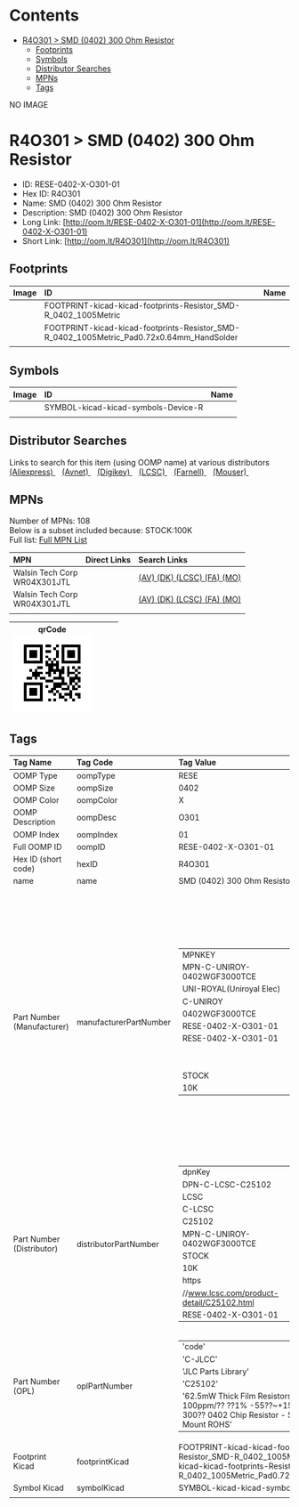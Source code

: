 



Contents
========

* [R4O301 > SMD (0402) 300 Ohm Resistor](#r4o301--smd-0402-300-ohm-resistor)
	* [Footprints](#footprints)
	* [Symbols](#symbols)
	* [Distributor Searches](#distributor-searches)
	* [MPNs](#mpns)
	* [Tags](#tags)
  
NO IMAGE  
# R4O301 > SMD (0402) 300 Ohm Resistor

- ID: RESE-0402-X-O301-01
- Hex ID: R4O301
- Name: SMD (0402) 300 Ohm Resistor
- Description: SMD (0402) 300 Ohm Resistor
- Long Link: [http://oom.lt/RESE-0402-X-O301-01](http://oom.lt/RESE-0402-X-O301-01)
- Short Link: [http://oom.lt/R4O301](http://oom.lt/R4O301)

## Footprints
  

|Image|ID|Name|
| :--- | :--- | :--- |
||FOOTPRINT-kicad-kicad-footprints-Resistor_SMD-R_0402_1005Metric||
||FOOTPRINT-kicad-kicad-footprints-Resistor_SMD-R_0402_1005Metric_Pad0.72x0.64mm_HandSolder||
||||

## Symbols
  

|Image|ID|Name|
| :--- | :--- | :--- |
|![]()|SYMBOL-kicad-kicad-symbols-Device-R||
||||

## Distributor Searches
  
Links to search for this item (using OOMP name) at various distributors  
[(Aliexpress) ](https://www.aliexpress.com/wholesale?SearchText=1117SMD+0402+300+Ohm+Resistor)&nbsp;&nbsp;&nbsp;[(Avnet) ](https://www.avnet.com/shop/us/search/SMD+0402+300+Ohm+Resistor)&nbsp;&nbsp;&nbsp;[(Digikey) ](https://www.digikey.co.uk/en/products/result?s=SMD+0402+300+Ohm+Resistor)&nbsp;&nbsp;&nbsp;[(LCSC) ](https://www.lcsc.com/search?q=SMD+0402+300+Ohm+Resistor)&nbsp;&nbsp;&nbsp;[(Farnell) ](https://uk.farnell.com/search?st=SMD+0402+300+Ohm+Resistor)&nbsp;&nbsp;&nbsp;[(Mouser) ](https://www.mouser.com/c/?q=SMD+0402+300+Ohm+Resistor)&nbsp;&nbsp;&nbsp;
## MPNs
  
Number of MPNs: 108<br>Below is a subset included because: STOCK:100K <br>Full list: [Full MPN List](MPNLIST.md)  

|MPN|Direct Links|Search Links|
| :--- | :--- | :--- |
|Walsin Tech Corp<br>WR04X301JTL||[(AV) ](https://www.avnet.com/shop/us/search/WR04X301JTL)[(DK) ](https://www.digikey.co.uk/products/en?keywords=WR04X301JTL)[(LCSC) ](https://www.lcsc.com/search?q=WR04X301JTL)[(FA) ](https://uk.farnell.com/search?st=WR04X301JTL)[(MO) ](https://www.mouser.com/c/?q=WR04X301JTL)|
|Walsin Tech Corp<br>WR04X301JTL||[(AV) ](https://www.avnet.com/shop/us/search/WR04X301JTL)[(DK) ](https://www.digikey.co.uk/products/en?keywords=WR04X301JTL)[(LCSC) ](https://www.lcsc.com/search?q=WR04X301JTL)[(FA) ](https://uk.farnell.com/search?st=WR04X301JTL)[(MO) ](https://www.mouser.com/c/?q=WR04X301JTL)|
||||
  

|qrCode<br>[![](https://raw.githubusercontent.com/oomlout/oomlout_OOMP_parts_V2/main/RESE/0402/X/O301/01/qrCode_140.png)](https://github.com/oomlout/oomlout_OOMP_parts_V2/tree/main/RESE/0402/X/O301/01/qrCode.png)||||
| :---: | :---: | :---: | :---: |

## Tags
  

|Tag Name|Tag Code|Tag Value|
| :--- | :--- | :--- |
|OOMP Type|oompType|RESE|
|OOMP Size|oompSize|0402|
|OOMP Color|oompColor|X|
|OOMP Description|oompDesc|O301|
|OOMP Index|oompIndex|01|
|Full OOMP ID|oompID|RESE-0402-X-O301-01|
|Hex ID (short code)|hexID|R4O301|
|name|name|SMD (0402) 300 Ohm Resistor|
|Part Number (Manufacturer)|manufacturerPartNumber|<table><tr><td>MPNKEY</td></tr><tr><td> MPN-C-UNIROY-0402WGF3000TCE</td><td> MANUFACTURER</td></tr><tr><td> UNI-ROYAL(Uniroyal Elec)</td><td> MANUCODE</td></tr><tr><td> C-UNIROY</td><td> MPN</td></tr><tr><td> 0402WGF3000TCE</td><td> OOMPIDPARTIAL</td></tr><tr><td> RESE-0402-X-O301-01</td><td> OOMPID</td></tr><tr><td> RESE-0402-X-O301-01</td><td> LINK</td></tr><tr><td> </td><td> DESCRIPTION</td></tr><tr><td> </td><td> TAGS</td></tr><tr><td> STOCK</td></tr><tr><td>10K</td></tr></table></td><td> <table><tr><td>MPNKEY</td></tr><tr><td> MPN-C-UNIROY-0402WGJ0301TCE</td><td> MANUFACTURER</td></tr><tr><td> UNI-ROYAL(Uniroyal Elec)</td><td> MANUCODE</td></tr><tr><td> C-UNIROY</td><td> MPN</td></tr><tr><td> 0402WGJ0301TCE</td><td> OOMPIDPARTIAL</td></tr><tr><td> RESE-0402-X-O301-01</td><td> OOMPID</td></tr><tr><td> RESE-0402-X-O301-01</td><td> LINK</td></tr><tr><td> </td><td> DESCRIPTION</td></tr><tr><td> </td><td> TAGS</td></tr><tr><td> STOCK</td></tr><tr><td>10K</td></tr></table></td><td> <table><tr><td>MPNKEY</td></tr><tr><td> MPN-C-LIZELE-CR0402FF3000G</td><td> MANUFACTURER</td></tr><tr><td> LIZ Elec</td><td> MANUCODE</td></tr><tr><td> C-LIZELE</td><td> MPN</td></tr><tr><td> CR0402FF3000G</td><td> OOMPIDPARTIAL</td></tr><tr><td> RESE-0402-X-O301-01</td><td> OOMPID</td></tr><tr><td> RESE-0402-X-O301-01</td><td> LINK</td></tr><tr><td> </td><td> DESCRIPTION</td></tr><tr><td> </td><td> TAGS</td></tr><tr><td> STOCK</td></tr><tr><td>1K</td></tr></table></td><td> <table><tr><td>MPNKEY</td></tr><tr><td> MPN-C-LIZELE-CR0402JF0301G</td><td> MANUFACTURER</td></tr><tr><td> LIZ Elec</td><td> MANUCODE</td></tr><tr><td> C-LIZELE</td><td> MPN</td></tr><tr><td> CR0402JF0301G</td><td> OOMPIDPARTIAL</td></tr><tr><td> RESE-0402-X-O301-01</td><td> OOMPID</td></tr><tr><td> RESE-0402-X-O301-01</td><td> LINK</td></tr><tr><td> </td><td> DESCRIPTION</td></tr><tr><td> </td><td> TAGS</td></tr><tr><td> STOCK</td></tr><tr><td>1K</td></tr></table></td><td> <table><tr><td>MPNKEY</td></tr><tr><td> MPN-C-RALEC-RTT023000FTH</td><td> MANUFACTURER</td></tr><tr><td> RALEC</td><td> MANUCODE</td></tr><tr><td> C-RALEC</td><td> MPN</td></tr><tr><td> RTT023000FTH</td><td> OOMPIDPARTIAL</td></tr><tr><td> RESE-0402-X-O301-01</td><td> OOMPID</td></tr><tr><td> RESE-0402-X-O301-01</td><td> LINK</td></tr><tr><td> </td><td> DESCRIPTION</td></tr><tr><td> </td><td> TAGS</td></tr><tr><td> STOCK</td></tr><tr><td>10K</td></tr></table></td><td> <table><tr><td>MPNKEY</td></tr><tr><td> MPN-C-RALEC-RTT02301JTH</td><td> MANUFACTURER</td></tr><tr><td> RALEC</td><td> MANUCODE</td></tr><tr><td> C-RALEC</td><td> MPN</td></tr><tr><td> RTT02301JTH</td><td> OOMPIDPARTIAL</td></tr><tr><td> RESE-0402-X-O301-01</td><td> OOMPID</td></tr><tr><td> RESE-0402-X-O301-01</td><td> LINK</td></tr><tr><td> </td><td> DESCRIPTION</td></tr><tr><td> </td><td> TAGS</td></tr><tr><td> STOCK</td></tr><tr><td>1K</td></tr></table></td><td> <table><tr><td>MPNKEY</td></tr><tr><td> MPN-C-KOASPE-RK73B1ETTP301J</td><td> MANUFACTURER</td></tr><tr><td> KOA Speer Elec</td><td> MANUCODE</td></tr><tr><td> C-KOASPE</td><td> MPN</td></tr><tr><td> RK73B1ETTP301J</td><td> OOMPIDPARTIAL</td></tr><tr><td> RESE-0402-X-O301-01</td><td> OOMPID</td></tr><tr><td> RESE-0402-X-O301-01</td><td> LINK</td></tr><tr><td> </td><td> DESCRIPTION</td></tr><tr><td> </td><td> TAGS</td></tr><tr><td> </td></tr></table></td><td> <table><tr><td>MPNKEY</td></tr><tr><td> MPN-C-YAGEO-RC0402JR-07300RL</td><td> MANUFACTURER</td></tr><tr><td> YAGEO</td><td> MANUCODE</td></tr><tr><td> C-YAGEO</td><td> MPN</td></tr><tr><td> RC0402JR-07300RL</td><td> OOMPIDPARTIAL</td></tr><tr><td> RESE-0402-X-O301-01</td><td> OOMPID</td></tr><tr><td> RESE-0402-X-O301-01</td><td> LINK</td></tr><tr><td> </td><td> DESCRIPTION</td></tr><tr><td> </td><td> TAGS</td></tr><tr><td> STOCK</td></tr><tr><td>10K</td></tr></table></td><td> <table><tr><td>MPNKEY</td></tr><tr><td> MPN-C-YAGEO-RC0402FR-07300RL</td><td> MANUFACTURER</td></tr><tr><td> YAGEO</td><td> MANUCODE</td></tr><tr><td> C-YAGEO</td><td> MPN</td></tr><tr><td> RC0402FR-07300RL</td><td> OOMPIDPARTIAL</td></tr><tr><td> RESE-0402-X-O301-01</td><td> OOMPID</td></tr><tr><td> RESE-0402-X-O301-01</td><td> LINK</td></tr><tr><td> </td><td> DESCRIPTION</td></tr><tr><td> </td><td> TAGS</td></tr><tr><td> STOCK</td></tr><tr><td>10K</td></tr></table></td><td> <table><tr><td>MPNKEY</td></tr><tr><td> MPN-C-FHGUAN-RC-02K301JT</td><td> MANUFACTURER</td></tr><tr><td> FH (Guangdong Fenghua Advanced Tech)</td><td> MANUCODE</td></tr><tr><td> C-FHGUAN</td><td> MPN</td></tr><tr><td> RC-02K301JT</td><td> OOMPIDPARTIAL</td></tr><tr><td> RESE-0402-X-O301-01</td><td> OOMPID</td></tr><tr><td> RESE-0402-X-O301-01</td><td> LINK</td></tr><tr><td> </td><td> DESCRIPTION</td></tr><tr><td> </td><td> TAGS</td></tr><tr><td> </td></tr></table></td><td> <table><tr><td>MPNKEY</td></tr><tr><td> MPN-C-YAGEO-AC0402FR-07300RL</td><td> MANUFACTURER</td></tr><tr><td> YAGEO</td><td> MANUCODE</td></tr><tr><td> C-YAGEO</td><td> MPN</td></tr><tr><td> AC0402FR-07300RL</td><td> OOMPIDPARTIAL</td></tr><tr><td> RESE-0402-X-O301-01</td><td> OOMPID</td></tr><tr><td> RESE-0402-X-O301-01</td><td> LINK</td></tr><tr><td> </td><td> DESCRIPTION</td></tr><tr><td> </td><td> TAGS</td></tr><tr><td> STOCK</td></tr><tr><td>1K</td></tr></table></td><td> <table><tr><td>MPNKEY</td></tr><tr><td> MPN-C-TAITEC-RM04FTN3000</td><td> MANUFACTURER</td></tr><tr><td> TA-I Tech</td><td> MANUCODE</td></tr><tr><td> C-TAITEC</td><td> MPN</td></tr><tr><td> RM04FTN3000</td><td> OOMPIDPARTIAL</td></tr><tr><td> RESE-0402-X-O301-01</td><td> OOMPID</td></tr><tr><td> RESE-0402-X-O301-01</td><td> LINK</td></tr><tr><td> </td><td> DESCRIPTION</td></tr><tr><td> </td><td> TAGS</td></tr><tr><td> STOCK</td></tr><tr><td>1K</td></tr></table></td><td> <table><tr><td>MPNKEY</td></tr><tr><td> MPN-C-TAITEC-RM04JTN301</td><td> MANUFACTURER</td></tr><tr><td> TA-I Tech</td><td> MANUCODE</td></tr><tr><td> C-TAITEC</td><td> MPN</td></tr><tr><td> RM04JTN301</td><td> OOMPIDPARTIAL</td></tr><tr><td> RESE-0402-X-O301-01</td><td> OOMPID</td></tr><tr><td> RESE-0402-X-O301-01</td><td> LINK</td></tr><tr><td> </td><td> DESCRIPTION</td></tr><tr><td> </td><td> TAGS</td></tr><tr><td> </td></tr></table></td><td> <table><tr><td>MPNKEY</td></tr><tr><td> MPN-C-WALSIN-WR04X3000FTL</td><td> MANUFACTURER</td></tr><tr><td> Walsin Tech Corp</td><td> MANUCODE</td></tr><tr><td> C-WALSIN</td><td> MPN</td></tr><tr><td> WR04X3000FTL</td><td> OOMPIDPARTIAL</td></tr><tr><td> RESE-0402-X-O301-01</td><td> OOMPID</td></tr><tr><td> RESE-0402-X-O301-01</td><td> LINK</td></tr><tr><td> </td><td> DESCRIPTION</td></tr><tr><td> </td><td> TAGS</td></tr><tr><td> STOCK</td></tr><tr><td>1K</td></tr></table></td><td> <table><tr><td>MPNKEY</td></tr><tr><td> MPN-C-WALSIN-WR04X301JTL</td><td> MANUFACTURER</td></tr><tr><td> Walsin Tech Corp</td><td> MANUCODE</td></tr><tr><td> C-WALSIN</td><td> MPN</td></tr><tr><td> WR04X301JTL</td><td> OOMPIDPARTIAL</td></tr><tr><td> RESE-0402-X-O301-01</td><td> OOMPID</td></tr><tr><td> RESE-0402-X-O301-01</td><td> LINK</td></tr><tr><td> </td><td> DESCRIPTION</td></tr><tr><td> </td><td> TAGS</td></tr><tr><td> STOCK</td></tr><tr><td>100K</td></tr></table></td><td> <table><tr><td>MPNKEY</td></tr><tr><td> MPN-C-HKRHON-RCT02300RFLF</td><td> MANUFACTURER</td></tr><tr><td> HKR(Hong Kong Resistors)</td><td> MANUCODE</td></tr><tr><td> C-HKRHON</td><td> MPN</td></tr><tr><td> RCT02300RFLF</td><td> OOMPIDPARTIAL</td></tr><tr><td> RESE-0402-X-O301-01</td><td> OOMPID</td></tr><tr><td> RESE-0402-X-O301-01</td><td> LINK</td></tr><tr><td> </td><td> DESCRIPTION</td></tr><tr><td> </td><td> TAGS</td></tr><tr><td> </td></tr></table></td><td> <table><tr><td>MPNKEY</td></tr><tr><td> MPN-C-HKRHON-RCT02300RJLF</td><td> MANUFACTURER</td></tr><tr><td> HKR(Hong Kong Resistors)</td><td> MANUCODE</td></tr><tr><td> C-HKRHON</td><td> MPN</td></tr><tr><td> RCT02300RJLF</td><td> OOMPIDPARTIAL</td></tr><tr><td> RESE-0402-X-O301-01</td><td> OOMPID</td></tr><tr><td> RESE-0402-X-O301-01</td><td> LINK</td></tr><tr><td> </td><td> DESCRIPTION</td></tr><tr><td> </td><td> TAGS</td></tr><tr><td> </td></tr></table></td><td> <table><tr><td>MPNKEY</td></tr><tr><td> MPN-C-KOASPE-RN73H1ETTP3000B25</td><td> MANUFACTURER</td></tr><tr><td> KOA Speer Elec</td><td> MANUCODE</td></tr><tr><td> C-KOASPE</td><td> MPN</td></tr><tr><td> RN73H1ETTP3000B25</td><td> OOMPIDPARTIAL</td></tr><tr><td> RESE-0402-X-O301-01</td><td> OOMPID</td></tr><tr><td> RESE-0402-X-O301-01</td><td> LINK</td></tr><tr><td> </td><td> DESCRIPTION</td></tr><tr><td> </td><td> TAGS</td></tr><tr><td> </td></tr></table></td><td> <table><tr><td>MPNKEY</td></tr><tr><td> MPN-C-KOASPE-RN731ETTP3000B25</td><td> MANUFACTURER</td></tr><tr><td> KOA Speer Elec</td><td> MANUCODE</td></tr><tr><td> C-KOASPE</td><td> MPN</td></tr><tr><td> RN731ETTP3000B25</td><td> OOMPIDPARTIAL</td></tr><tr><td> RESE-0402-X-O301-01</td><td> OOMPID</td></tr><tr><td> RESE-0402-X-O301-01</td><td> LINK</td></tr><tr><td> </td><td> DESCRIPTION</td></tr><tr><td> </td><td> TAGS</td></tr><tr><td> </td></tr></table></td><td> <table><tr><td>MPNKEY</td></tr><tr><td> MPN-C-TAITEC-RMS04JT301</td><td> MANUFACTURER</td></tr><tr><td> TA-I Tech</td><td> MANUCODE</td></tr><tr><td> C-TAITEC</td><td> MPN</td></tr><tr><td> RMS04JT301</td><td> OOMPIDPARTIAL</td></tr><tr><td> RESE-0402-X-O301-01</td><td> OOMPID</td></tr><tr><td> RESE-0402-X-O301-01</td><td> LINK</td></tr><tr><td> </td><td> DESCRIPTION</td></tr><tr><td> </td><td> TAGS</td></tr><tr><td> </td></tr></table></td><td> <table><tr><td>MPNKEY</td></tr><tr><td> MPN-C-YAGEO-AC0402JR-07300RL</td><td> MANUFACTURER</td></tr><tr><td> YAGEO</td><td> MANUCODE</td></tr><tr><td> C-YAGEO</td><td> MPN</td></tr><tr><td> AC0402JR-07300RL</td><td> OOMPIDPARTIAL</td></tr><tr><td> RESE-0402-X-O301-01</td><td> OOMPID</td></tr><tr><td> RESE-0402-X-O301-01</td><td> LINK</td></tr><tr><td> </td><td> DESCRIPTION</td></tr><tr><td> </td><td> TAGS</td></tr><tr><td> STOCK</td></tr><tr><td>1K</td></tr></table></td><td> <table><tr><td>MPNKEY</td></tr><tr><td> MPN-C-FHGUAN-RC-02W301JT</td><td> MANUFACTURER</td></tr><tr><td> FH (Guangdong Fenghua Advanced Tech)</td><td> MANUCODE</td></tr><tr><td> C-FHGUAN</td><td> MPN</td></tr><tr><td> RC-02W301JT</td><td> OOMPIDPARTIAL</td></tr><tr><td> RESE-0402-X-O301-01</td><td> OOMPID</td></tr><tr><td> RESE-0402-X-O301-01</td><td> LINK</td></tr><tr><td> </td><td> DESCRIPTION</td></tr><tr><td> </td><td> TAGS</td></tr><tr><td> STOCK</td></tr><tr><td>10K</td></tr></table></td><td> <table><tr><td>MPNKEY</td></tr><tr><td> MPN-C-VIKING-ARG02FTC3000</td><td> MANUFACTURER</td></tr><tr><td> Viking Tech</td><td> MANUCODE</td></tr><tr><td> C-VIKING</td><td> MPN</td></tr><tr><td> ARG02FTC3000</td><td> OOMPIDPARTIAL</td></tr><tr><td> RESE-0402-X-O301-01</td><td> OOMPID</td></tr><tr><td> RESE-0402-X-O301-01</td><td> LINK</td></tr><tr><td> </td><td> DESCRIPTION</td></tr><tr><td> </td><td> TAGS</td></tr><tr><td> STOCK</td></tr><tr><td>1K</td></tr></table></td><td> <table><tr><td>MPNKEY</td></tr><tr><td> MPN-C-FHGUAN-RC-02W3000FT</td><td> MANUFACTURER</td></tr><tr><td> FH (Guangdong Fenghua Advanced Tech)</td><td> MANUCODE</td></tr><tr><td> C-FHGUAN</td><td> MPN</td></tr><tr><td> RC-02W3000FT</td><td> OOMPIDPARTIAL</td></tr><tr><td> RESE-0402-X-O301-01</td><td> OOMPID</td></tr><tr><td> RESE-0402-X-O301-01</td><td> LINK</td></tr><tr><td> </td><td> DESCRIPTION</td></tr><tr><td> </td><td> TAGS</td></tr><tr><td> STOCK</td></tr><tr><td>10K</td></tr></table></td><td> <table><tr><td>MPNKEY</td></tr><tr><td> MPN-C-ROHMSE-MCR01MRTJ301</td><td> MANUFACTURER</td></tr><tr><td> ROHM Semicon</td><td> MANUCODE</td></tr><tr><td> C-ROHMSE</td><td> MPN</td></tr><tr><td> MCR01MRTJ301</td><td> OOMPIDPARTIAL</td></tr><tr><td> RESE-0402-X-O301-01</td><td> OOMPID</td></tr><tr><td> RESE-0402-X-O301-01</td><td> LINK</td></tr><tr><td> </td><td> DESCRIPTION</td></tr><tr><td> </td><td> TAGS</td></tr><tr><td> </td></tr></table></td><td> <table><tr><td>MPNKEY</td></tr><tr><td> MPN-C-KOASPE-RK73H1ETTP3000F</td><td> MANUFACTURER</td></tr><tr><td> KOA Speer Elec</td><td> MANUCODE</td></tr><tr><td> C-KOASPE</td><td> MPN</td></tr><tr><td> RK73H1ETTP3000F</td><td> OOMPIDPARTIAL</td></tr><tr><td> RESE-0402-X-O301-01</td><td> OOMPID</td></tr><tr><td> RESE-0402-X-O301-01</td><td> LINK</td></tr><tr><td> </td><td> DESCRIPTION</td></tr><tr><td> </td><td> TAGS</td></tr><tr><td> STOCK</td></tr><tr><td>1K</td></tr></table></td><td> <table><tr><td>MPNKEY</td></tr><tr><td> MPN-C-VIKING-AR02BTC3000</td><td> MANUFACTURER</td></tr><tr><td> Viking Tech</td><td> MANUCODE</td></tr><tr><td> C-VIKING</td><td> MPN</td></tr><tr><td> AR02BTC3000</td><td> OOMPIDPARTIAL</td></tr><tr><td> RESE-0402-X-O301-01</td><td> OOMPID</td></tr><tr><td> RESE-0402-X-O301-01</td><td> LINK</td></tr><tr><td> </td><td> DESCRIPTION</td></tr><tr><td> </td><td> TAGS</td></tr><tr><td> </td></tr></table></td><td> <table><tr><td>MPNKEY</td></tr><tr><td> MPN-C-KAMAYA-RMC10K301FTH</td><td> MANUFACTURER</td></tr><tr><td> KAMAYA</td><td> MANUCODE</td></tr><tr><td> C-KAMAYA</td><td> MPN</td></tr><tr><td> RMC10K301FTH</td><td> OOMPIDPARTIAL</td></tr><tr><td> RESE-0402-X-O301-01</td><td> OOMPID</td></tr><tr><td> RESE-0402-X-O301-01</td><td> LINK</td></tr><tr><td> </td><td> DESCRIPTION</td></tr><tr><td> </td><td> TAGS</td></tr><tr><td> STOCK</td></tr><tr><td>1K</td></tr></table></td><td> <table><tr><td>MPNKEY</td></tr><tr><td> MPN-C-KAMAYA-RMC10-301JTH</td><td> MANUFACTURER</td></tr><tr><td> KAMAYA</td><td> MANUCODE</td></tr><tr><td> C-KAMAYA</td><td> MPN</td></tr><tr><td> RMC10-301JTH</td><td> OOMPIDPARTIAL</td></tr><tr><td> RESE-0402-X-O301-01</td><td> OOMPID</td></tr><tr><td> RESE-0402-X-O301-01</td><td> LINK</td></tr><tr><td> </td><td> DESCRIPTION</td></tr><tr><td> </td><td> TAGS</td></tr><tr><td> STOCK</td></tr><tr><td>1K</td></tr></table></td><td> <table><tr><td>MPNKEY</td></tr><tr><td> MPN-C-FHGUAN-RC-02K3000FT</td><td> MANUFACTURER</td></tr><tr><td> FH (Guangdong Fenghua Advanced Tech)</td><td> MANUCODE</td></tr><tr><td> C-FHGUAN</td><td> MPN</td></tr><tr><td> RC-02K3000FT</td><td> OOMPIDPARTIAL</td></tr><tr><td> RESE-0402-X-O301-01</td><td> OOMPID</td></tr><tr><td> RESE-0402-X-O301-01</td><td> LINK</td></tr><tr><td> </td><td> DESCRIPTION</td></tr><tr><td> </td><td> TAGS</td></tr><tr><td> </td></tr></table></td><td> <table><tr><td>MPNKEY</td></tr><tr><td> MPN-C-TYOHM-RMC04023001%N</td><td> MANUFACTURER</td></tr><tr><td> TyoHM</td><td> MANUCODE</td></tr><tr><td> C-TYOHM</td><td> MPN</td></tr><tr><td> RMC04023001%N</td><td> OOMPIDPARTIAL</td></tr><tr><td> RESE-0402-X-O301-01</td><td> OOMPID</td></tr><tr><td> RESE-0402-X-O301-01</td><td> LINK</td></tr><tr><td> </td><td> DESCRIPTION</td></tr><tr><td> </td><td> TAGS</td></tr><tr><td> STOCK</td></tr><tr><td>1K</td></tr></table></td><td> <table><tr><td>MPNKEY</td></tr><tr><td> MPN-C-RESIST-AECR0402F300RK9</td><td> MANUFACTURER</td></tr><tr><td> Resistor.Today</td><td> MANUCODE</td></tr><tr><td> C-RESIST</td><td> MPN</td></tr><tr><td> AECR0402F300RK9</td><td> OOMPIDPARTIAL</td></tr><tr><td> RESE-0402-X-O301-01</td><td> OOMPID</td></tr><tr><td> RESE-0402-X-O301-01</td><td> LINK</td></tr><tr><td> </td><td> DESCRIPTION</td></tr><tr><td> </td><td> TAGS</td></tr><tr><td> </td></tr></table></td><td> <table><tr><td>MPNKEY</td></tr><tr><td> MPN-C-RESIST-HPCR0402F300RK9</td><td> MANUFACTURER</td></tr><tr><td> Resistor.Today</td><td> MANUCODE</td></tr><tr><td> C-RESIST</td><td> MPN</td></tr><tr><td> HPCR0402F300RK9</td><td> OOMPIDPARTIAL</td></tr><tr><td> RESE-0402-X-O301-01</td><td> OOMPID</td></tr><tr><td> RESE-0402-X-O301-01</td><td> LINK</td></tr><tr><td> </td><td> DESCRIPTION</td></tr><tr><td> </td><td> TAGS</td></tr><tr><td> STOCK</td></tr><tr><td>1K</td></tr></table></td><td> <table><tr><td>MPNKEY</td></tr><tr><td> MPN-C-PANASO-ERJ2GEJ301X</td><td> MANUFACTURER</td></tr><tr><td> PANASONIC</td><td> MANUCODE</td></tr><tr><td> C-PANASO</td><td> MPN</td></tr><tr><td> ERJ2GEJ301X</td><td> OOMPIDPARTIAL</td></tr><tr><td> RESE-0402-X-O301-01</td><td> OOMPID</td></tr><tr><td> RESE-0402-X-O301-01</td><td> LINK</td></tr><tr><td> </td><td> DESCRIPTION</td></tr><tr><td> </td><td> TAGS</td></tr><tr><td> </td></tr></table></td><td> <table><tr><td>MPNKEY</td></tr><tr><td> MPN-C-PANASO-ERJ2RKF3000X</td><td> MANUFACTURER</td></tr><tr><td> PANASONIC</td><td> MANUCODE</td></tr><tr><td> C-PANASO</td><td> MPN</td></tr><tr><td> ERJ2RKF3000X</td><td> OOMPIDPARTIAL</td></tr><tr><td> RESE-0402-X-O301-01</td><td> OOMPID</td></tr><tr><td> RESE-0402-X-O301-01</td><td> LINK</td></tr><tr><td> </td><td> DESCRIPTION</td></tr><tr><td> </td><td> TAGS</td></tr><tr><td> STOCK</td></tr><tr><td>1K</td></tr></table></td><td> <table><tr><td>MPNKEY</td></tr><tr><td> MPN-C-PANASO-ERJ2RKF301X</td><td> MANUFACTURER</td></tr><tr><td> PANASONIC</td><td> MANUCODE</td></tr><tr><td> C-PANASO</td><td> MPN</td></tr><tr><td> ERJ2RKF301X</td><td> OOMPIDPARTIAL</td></tr><tr><td> RESE-0402-X-O301-01</td><td> OOMPID</td></tr><tr><td> RESE-0402-X-O301-01</td><td> LINK</td></tr><tr><td> </td><td> DESCRIPTION</td></tr><tr><td> </td><td> TAGS</td></tr><tr><td> STOCK</td></tr><tr><td>1K</td></tr></table></td><td> <table><tr><td>MPNKEY</td></tr><tr><td> MPN-C-PANASO-ERA2AEB301X</td><td> MANUFACTURER</td></tr><tr><td> PANASONIC</td><td> MANUCODE</td></tr><tr><td> C-PANASO</td><td> MPN</td></tr><tr><td> ERA2AEB301X</td><td> OOMPIDPARTIAL</td></tr><tr><td> RESE-0402-X-O301-01</td><td> OOMPID</td></tr><tr><td> RESE-0402-X-O301-01</td><td> LINK</td></tr><tr><td> </td><td> DESCRIPTION</td></tr><tr><td> </td><td> TAGS</td></tr><tr><td> STOCK</td></tr><tr><td>1K</td></tr></table></td><td> <table><tr><td>MPNKEY</td></tr><tr><td> MPN-C-VISHAY-CRCW0402300RFKED</td><td> MANUFACTURER</td></tr><tr><td> Vishay Intertech</td><td> MANUCODE</td></tr><tr><td> C-VISHAY</td><td> MPN</td></tr><tr><td> CRCW0402300RFKED</td><td> OOMPIDPARTIAL</td></tr><tr><td> RESE-0402-X-O301-01</td><td> OOMPID</td></tr><tr><td> RESE-0402-X-O301-01</td><td> LINK</td></tr><tr><td> </td><td> DESCRIPTION</td></tr><tr><td> </td><td> TAGS</td></tr><tr><td> STOCK</td></tr><tr><td>1K</td></tr></table></td><td> <table><tr><td>MPNKEY</td></tr><tr><td> MPN-C-VISHAY-CRCW0402300RJNED</td><td> MANUFACTURER</td></tr><tr><td> Vishay Intertech</td><td> MANUCODE</td></tr><tr><td> C-VISHAY</td><td> MPN</td></tr><tr><td> CRCW0402300RJNED</td><td> OOMPIDPARTIAL</td></tr><tr><td> RESE-0402-X-O301-01</td><td> OOMPID</td></tr><tr><td> RESE-0402-X-O301-01</td><td> LINK</td></tr><tr><td> </td><td> DESCRIPTION</td></tr><tr><td> </td><td> TAGS</td></tr><tr><td> </td></tr></table></td><td> <table><tr><td>MPNKEY</td></tr><tr><td> MPN-C-PANASO-ERJPA2J301X</td><td> MANUFACTURER</td></tr><tr><td> PANASONIC</td><td> MANUCODE</td></tr><tr><td> C-PANASO</td><td> MPN</td></tr><tr><td> ERJPA2J301X</td><td> OOMPIDPARTIAL</td></tr><tr><td> RESE-0402-X-O301-01</td><td> OOMPID</td></tr><tr><td> RESE-0402-X-O301-01</td><td> LINK</td></tr><tr><td> </td><td> DESCRIPTION</td></tr><tr><td> </td><td> TAGS</td></tr><tr><td> </td></tr></table></td><td> <table><tr><td>MPNKEY</td></tr><tr><td> MPN-C-PANASO-ERJPA2F3000X</td><td> MANUFACTURER</td></tr><tr><td> PANASONIC</td><td> MANUCODE</td></tr><tr><td> C-PANASO</td><td> MPN</td></tr><tr><td> ERJPA2F3000X</td><td> OOMPIDPARTIAL</td></tr><tr><td> RESE-0402-X-O301-01</td><td> OOMPID</td></tr><tr><td> RESE-0402-X-O301-01</td><td> LINK</td></tr><tr><td> </td><td> DESCRIPTION</td></tr><tr><td> </td><td> TAGS</td></tr><tr><td> </td></tr></table></td><td> <table><tr><td>MPNKEY</td></tr><tr><td> MPN-C-PANASO-ERJU2RD3000X</td><td> MANUFACTURER</td></tr><tr><td> PANASONIC</td><td> MANUCODE</td></tr><tr><td> C-PANASO</td><td> MPN</td></tr><tr><td> ERJU2RD3000X</td><td> OOMPIDPARTIAL</td></tr><tr><td> RESE-0402-X-O301-01</td><td> OOMPID</td></tr><tr><td> RESE-0402-X-O301-01</td><td> LINK</td></tr><tr><td> </td><td> DESCRIPTION</td></tr><tr><td> </td><td> TAGS</td></tr><tr><td> </td></tr></table></td><td> <table><tr><td>MPNKEY</td></tr><tr><td> MPN-C-YAGEO-RT0402BRE07300RL</td><td> MANUFACTURER</td></tr><tr><td> YAGEO</td><td> MANUCODE</td></tr><tr><td> C-YAGEO</td><td> MPN</td></tr><tr><td> RT0402BRE07300RL</td><td> OOMPIDPARTIAL</td></tr><tr><td> RESE-0402-X-O301-01</td><td> OOMPID</td></tr><tr><td> RESE-0402-X-O301-01</td><td> LINK</td></tr><tr><td> </td><td> DESCRIPTION</td></tr><tr><td> </td><td> TAGS</td></tr><tr><td> STOCK</td></tr><tr><td>1K</td></tr></table></td><td> <table><tr><td>MPNKEY</td></tr><tr><td> MPN-C-PANASO-ERA-2ARB3000X</td><td> MANUFACTURER</td></tr><tr><td> PANASONIC</td><td> MANUCODE</td></tr><tr><td> C-PANASO</td><td> MPN</td></tr><tr><td> ERA-2ARB3000X</td><td> OOMPIDPARTIAL</td></tr><tr><td> RESE-0402-X-O301-01</td><td> OOMPID</td></tr><tr><td> RESE-0402-X-O301-01</td><td> LINK</td></tr><tr><td> </td><td> DESCRIPTION</td></tr><tr><td> </td><td> TAGS</td></tr><tr><td> </td></tr></table></td><td> <table><tr><td>MPNKEY</td></tr><tr><td> MPN-C-SUSUMU-RG1005P-301-W-T5</td><td> MANUFACTURER</td></tr><tr><td> SUSUMU</td><td> MANUCODE</td></tr><tr><td> C-SUSUMU</td><td> MPN</td></tr><tr><td> RG1005P-301-W-T5</td><td> OOMPIDPARTIAL</td></tr><tr><td> RESE-0402-X-O301-01</td><td> OOMPID</td></tr><tr><td> RESE-0402-X-O301-01</td><td> LINK</td></tr><tr><td> </td><td> DESCRIPTION</td></tr><tr><td> </td><td> TAGS</td></tr><tr><td> </td></tr></table></td><td> <table><tr><td>MPNKEY</td></tr><tr><td> MPN-C-SUSUMU-RG1005N-301-B-T5</td><td> MANUFACTURER</td></tr><tr><td> SUSUMU</td><td> MANUCODE</td></tr><tr><td> C-SUSUMU</td><td> MPN</td></tr><tr><td> RG1005N-301-B-T5</td><td> OOMPIDPARTIAL</td></tr><tr><td> RESE-0402-X-O301-01</td><td> OOMPID</td></tr><tr><td> RESE-0402-X-O301-01</td><td> LINK</td></tr><tr><td> </td><td> DESCRIPTION</td></tr><tr><td> </td><td> TAGS</td></tr><tr><td> </td></tr></table></td><td> <table><tr><td>MPNKEY</td></tr><tr><td> MPN-C-SUSUMU-RR0510P-301-D</td><td> MANUFACTURER</td></tr><tr><td> SUSUMU</td><td> MANUCODE</td></tr><tr><td> C-SUSUMU</td><td> MPN</td></tr><tr><td> RR0510P-301-D</td><td> OOMPIDPARTIAL</td></tr><tr><td> RESE-0402-X-O301-01</td><td> OOMPID</td></tr><tr><td> RESE-0402-X-O301-01</td><td> LINK</td></tr><tr><td> </td><td> DESCRIPTION</td></tr><tr><td> </td><td> TAGS</td></tr><tr><td> </td></tr></table></td><td> <table><tr><td>MPNKEY</td></tr><tr><td> MPN-C-PANASO-ERA-2AED301X</td><td> MANUFACTURER</td></tr><tr><td> PANASONIC</td><td> MANUCODE</td></tr><tr><td> C-PANASO</td><td> MPN</td></tr><tr><td> ERA-2AED301X</td><td> OOMPIDPARTIAL</td></tr><tr><td> RESE-0402-X-O301-01</td><td> OOMPID</td></tr><tr><td> RESE-0402-X-O301-01</td><td> LINK</td></tr><tr><td> </td><td> DESCRIPTION</td></tr><tr><td> </td><td> TAGS</td></tr><tr><td> </td></tr></table></td><td> <table><tr><td>MPNKEY</td></tr><tr><td> MPN-C-BOURNS-CR0402-FX-3000GLF</td><td> MANUFACTURER</td></tr><tr><td> BOURNS</td><td> MANUCODE</td></tr><tr><td> C-BOURNS</td><td> MPN</td></tr><tr><td> CR0402-FX-3000GLF</td><td> OOMPIDPARTIAL</td></tr><tr><td> RESE-0402-X-O301-01</td><td> OOMPID</td></tr><tr><td> RESE-0402-X-O301-01</td><td> LINK</td></tr><tr><td> </td><td> DESCRIPTION</td></tr><tr><td> </td><td> TAGS</td></tr><tr><td> </td></tr></table></td><td> <table><tr><td>MPNKEY</td></tr><tr><td> MPN-C-ROHMSE-ESR01MZPJ301</td><td> MANUFACTURER</td></tr><tr><td> ROHM Semicon</td><td> MANUCODE</td></tr><tr><td> C-ROHMSE</td><td> MPN</td></tr><tr><td> ESR01MZPJ301</td><td> OOMPIDPARTIAL</td></tr><tr><td> RESE-0402-X-O301-01</td><td> OOMPID</td></tr><tr><td> RESE-0402-X-O301-01</td><td> LINK</td></tr><tr><td> </td><td> DESCRIPTION</td></tr><tr><td> </td><td> TAGS</td></tr><tr><td> </td></tr></table></td><td> <table><tr><td>MPNKEY</td></tr><tr><td> MPN-C-YAGEO-AA0402FR-07300RL</td><td> MANUFACTURER</td></tr><tr><td> YAGEO</td><td> MANUCODE</td></tr><tr><td> C-YAGEO</td><td> MPN</td></tr><tr><td> AA0402FR-07300RL</td><td> OOMPIDPARTIAL</td></tr><tr><td> RESE-0402-X-O301-01</td><td> OOMPID</td></tr><tr><td> RESE-0402-X-O301-01</td><td> LINK</td></tr><tr><td> </td><td> DESCRIPTION</td></tr><tr><td> </td><td> TAGS</td></tr><tr><td> </td></tr></table></td><td> <table><tr><td>MPNKEY</td></tr><tr><td> MPN-C-YAGEO-AF0402FR-07300RL</td><td> MANUFACTURER</td></tr><tr><td> YAGEO</td><td> MANUCODE</td></tr><tr><td> C-YAGEO</td><td> MPN</td></tr><tr><td> AF0402FR-07300RL</td><td> OOMPIDPARTIAL</td></tr><tr><td> RESE-0402-X-O301-01</td><td> OOMPID</td></tr><tr><td> RESE-0402-X-O301-01</td><td> LINK</td></tr><tr><td> </td><td> DESCRIPTION</td></tr><tr><td> </td><td> TAGS</td></tr><tr><td> </td></tr></table></td><td> <table><tr><td>MPNKEY</td></tr><tr><td> MPN-C-YAGEO-AA0402JR-07300RL</td><td> MANUFACTURER</td></tr><tr><td> YAGEO</td><td> MANUCODE</td></tr><tr><td> C-YAGEO</td><td> MPN</td></tr><tr><td> AA0402JR-07300RL</td><td> OOMPIDPARTIAL</td></tr><tr><td> RESE-0402-X-O301-01</td><td> OOMPID</td></tr><tr><td> RESE-0402-X-O301-01</td><td> LINK</td></tr><tr><td> </td><td> DESCRIPTION</td></tr><tr><td> </td><td> TAGS</td></tr><tr><td> </td></tr></table></td><td> <table><tr><td>MPNKEY</td></tr><tr><td> MPN-C-ROHMSE-SFR01MZPF3000</td><td> MANUFACTURER</td></tr><tr><td> ROHM Semicon</td><td> MANUCODE</td></tr><tr><td> C-ROHMSE</td><td> MPN</td></tr><tr><td> SFR01MZPF3000</td><td> OOMPIDPARTIAL</td></tr><tr><td> RESE-0402-X-O301-01</td><td> OOMPID</td></tr><tr><td> RESE-0402-X-O301-01</td><td> LINK</td></tr><tr><td> </td><td> DESCRIPTION</td></tr><tr><td> </td><td> TAGS</td></tr><tr><td> </td></tr></table></td><td> <table><tr><td>MPNKEY</td></tr><tr><td> MPN-C-UNIROY-0402WGF3000TCE</td><td> MANUFACTURER</td></tr><tr><td> UNI-ROYAL(Uniroyal Elec)</td><td> MANUCODE</td></tr><tr><td> C-UNIROY</td><td> MPN</td></tr><tr><td> 0402WGF3000TCE</td><td> OOMPIDPARTIAL</td></tr><tr><td> RESE-0402-X-O301-01</td><td> OOMPID</td></tr><tr><td> RESE-0402-X-O301-01</td><td> LINK</td></tr><tr><td> </td><td> DESCRIPTION</td></tr><tr><td> </td><td> TAGS</td></tr><tr><td> STOCK</td></tr><tr><td>10K</td></tr></table></td><td> <table><tr><td>MPNKEY</td></tr><tr><td> MPN-C-UNIROY-0402WGJ0301TCE</td><td> MANUFACTURER</td></tr><tr><td> UNI-ROYAL(Uniroyal Elec)</td><td> MANUCODE</td></tr><tr><td> C-UNIROY</td><td> MPN</td></tr><tr><td> 0402WGJ0301TCE</td><td> OOMPIDPARTIAL</td></tr><tr><td> RESE-0402-X-O301-01</td><td> OOMPID</td></tr><tr><td> RESE-0402-X-O301-01</td><td> LINK</td></tr><tr><td> </td><td> DESCRIPTION</td></tr><tr><td> </td><td> TAGS</td></tr><tr><td> STOCK</td></tr><tr><td>10K</td></tr></table></td><td> <table><tr><td>MPNKEY</td></tr><tr><td> MPN-C-LIZELE-CR0402FF3000G</td><td> MANUFACTURER</td></tr><tr><td> LIZ Elec</td><td> MANUCODE</td></tr><tr><td> C-LIZELE</td><td> MPN</td></tr><tr><td> CR0402FF3000G</td><td> OOMPIDPARTIAL</td></tr><tr><td> RESE-0402-X-O301-01</td><td> OOMPID</td></tr><tr><td> RESE-0402-X-O301-01</td><td> LINK</td></tr><tr><td> </td><td> DESCRIPTION</td></tr><tr><td> </td><td> TAGS</td></tr><tr><td> STOCK</td></tr><tr><td>1K</td></tr></table></td><td> <table><tr><td>MPNKEY</td></tr><tr><td> MPN-C-LIZELE-CR0402JF0301G</td><td> MANUFACTURER</td></tr><tr><td> LIZ Elec</td><td> MANUCODE</td></tr><tr><td> C-LIZELE</td><td> MPN</td></tr><tr><td> CR0402JF0301G</td><td> OOMPIDPARTIAL</td></tr><tr><td> RESE-0402-X-O301-01</td><td> OOMPID</td></tr><tr><td> RESE-0402-X-O301-01</td><td> LINK</td></tr><tr><td> </td><td> DESCRIPTION</td></tr><tr><td> </td><td> TAGS</td></tr><tr><td> STOCK</td></tr><tr><td>1K</td></tr></table></td><td> <table><tr><td>MPNKEY</td></tr><tr><td> MPN-C-RALEC-RTT023000FTH</td><td> MANUFACTURER</td></tr><tr><td> RALEC</td><td> MANUCODE</td></tr><tr><td> C-RALEC</td><td> MPN</td></tr><tr><td> RTT023000FTH</td><td> OOMPIDPARTIAL</td></tr><tr><td> RESE-0402-X-O301-01</td><td> OOMPID</td></tr><tr><td> RESE-0402-X-O301-01</td><td> LINK</td></tr><tr><td> </td><td> DESCRIPTION</td></tr><tr><td> </td><td> TAGS</td></tr><tr><td> STOCK</td></tr><tr><td>10K</td></tr></table></td><td> <table><tr><td>MPNKEY</td></tr><tr><td> MPN-C-RALEC-RTT02301JTH</td><td> MANUFACTURER</td></tr><tr><td> RALEC</td><td> MANUCODE</td></tr><tr><td> C-RALEC</td><td> MPN</td></tr><tr><td> RTT02301JTH</td><td> OOMPIDPARTIAL</td></tr><tr><td> RESE-0402-X-O301-01</td><td> OOMPID</td></tr><tr><td> RESE-0402-X-O301-01</td><td> LINK</td></tr><tr><td> </td><td> DESCRIPTION</td></tr><tr><td> </td><td> TAGS</td></tr><tr><td> STOCK</td></tr><tr><td>1K</td></tr></table></td><td> <table><tr><td>MPNKEY</td></tr><tr><td> MPN-C-KOASPE-RK73B1ETTP301J</td><td> MANUFACTURER</td></tr><tr><td> KOA Speer Elec</td><td> MANUCODE</td></tr><tr><td> C-KOASPE</td><td> MPN</td></tr><tr><td> RK73B1ETTP301J</td><td> OOMPIDPARTIAL</td></tr><tr><td> RESE-0402-X-O301-01</td><td> OOMPID</td></tr><tr><td> RESE-0402-X-O301-01</td><td> LINK</td></tr><tr><td> </td><td> DESCRIPTION</td></tr><tr><td> </td><td> TAGS</td></tr><tr><td> </td></tr></table></td><td> <table><tr><td>MPNKEY</td></tr><tr><td> MPN-C-YAGEO-RC0402JR-07300RL</td><td> MANUFACTURER</td></tr><tr><td> YAGEO</td><td> MANUCODE</td></tr><tr><td> C-YAGEO</td><td> MPN</td></tr><tr><td> RC0402JR-07300RL</td><td> OOMPIDPARTIAL</td></tr><tr><td> RESE-0402-X-O301-01</td><td> OOMPID</td></tr><tr><td> RESE-0402-X-O301-01</td><td> LINK</td></tr><tr><td> </td><td> DESCRIPTION</td></tr><tr><td> </td><td> TAGS</td></tr><tr><td> STOCK</td></tr><tr><td>10K</td></tr></table></td><td> <table><tr><td>MPNKEY</td></tr><tr><td> MPN-C-YAGEO-RC0402FR-07300RL</td><td> MANUFACTURER</td></tr><tr><td> YAGEO</td><td> MANUCODE</td></tr><tr><td> C-YAGEO</td><td> MPN</td></tr><tr><td> RC0402FR-07300RL</td><td> OOMPIDPARTIAL</td></tr><tr><td> RESE-0402-X-O301-01</td><td> OOMPID</td></tr><tr><td> RESE-0402-X-O301-01</td><td> LINK</td></tr><tr><td> </td><td> DESCRIPTION</td></tr><tr><td> </td><td> TAGS</td></tr><tr><td> STOCK</td></tr><tr><td>10K</td></tr></table></td><td> <table><tr><td>MPNKEY</td></tr><tr><td> MPN-C-FHGUAN-RC-02K301JT</td><td> MANUFACTURER</td></tr><tr><td> FH (Guangdong Fenghua Advanced Tech)</td><td> MANUCODE</td></tr><tr><td> C-FHGUAN</td><td> MPN</td></tr><tr><td> RC-02K301JT</td><td> OOMPIDPARTIAL</td></tr><tr><td> RESE-0402-X-O301-01</td><td> OOMPID</td></tr><tr><td> RESE-0402-X-O301-01</td><td> LINK</td></tr><tr><td> </td><td> DESCRIPTION</td></tr><tr><td> </td><td> TAGS</td></tr><tr><td> </td></tr></table></td><td> <table><tr><td>MPNKEY</td></tr><tr><td> MPN-C-YAGEO-AC0402FR-07300RL</td><td> MANUFACTURER</td></tr><tr><td> YAGEO</td><td> MANUCODE</td></tr><tr><td> C-YAGEO</td><td> MPN</td></tr><tr><td> AC0402FR-07300RL</td><td> OOMPIDPARTIAL</td></tr><tr><td> RESE-0402-X-O301-01</td><td> OOMPID</td></tr><tr><td> RESE-0402-X-O301-01</td><td> LINK</td></tr><tr><td> </td><td> DESCRIPTION</td></tr><tr><td> </td><td> TAGS</td></tr><tr><td> STOCK</td></tr><tr><td>1K</td></tr></table></td><td> <table><tr><td>MPNKEY</td></tr><tr><td> MPN-C-TAITEC-RM04FTN3000</td><td> MANUFACTURER</td></tr><tr><td> TA-I Tech</td><td> MANUCODE</td></tr><tr><td> C-TAITEC</td><td> MPN</td></tr><tr><td> RM04FTN3000</td><td> OOMPIDPARTIAL</td></tr><tr><td> RESE-0402-X-O301-01</td><td> OOMPID</td></tr><tr><td> RESE-0402-X-O301-01</td><td> LINK</td></tr><tr><td> </td><td> DESCRIPTION</td></tr><tr><td> </td><td> TAGS</td></tr><tr><td> STOCK</td></tr><tr><td>1K</td></tr></table></td><td> <table><tr><td>MPNKEY</td></tr><tr><td> MPN-C-TAITEC-RM04JTN301</td><td> MANUFACTURER</td></tr><tr><td> TA-I Tech</td><td> MANUCODE</td></tr><tr><td> C-TAITEC</td><td> MPN</td></tr><tr><td> RM04JTN301</td><td> OOMPIDPARTIAL</td></tr><tr><td> RESE-0402-X-O301-01</td><td> OOMPID</td></tr><tr><td> RESE-0402-X-O301-01</td><td> LINK</td></tr><tr><td> </td><td> DESCRIPTION</td></tr><tr><td> </td><td> TAGS</td></tr><tr><td> </td></tr></table></td><td> <table><tr><td>MPNKEY</td></tr><tr><td> MPN-C-WALSIN-WR04X3000FTL</td><td> MANUFACTURER</td></tr><tr><td> Walsin Tech Corp</td><td> MANUCODE</td></tr><tr><td> C-WALSIN</td><td> MPN</td></tr><tr><td> WR04X3000FTL</td><td> OOMPIDPARTIAL</td></tr><tr><td> RESE-0402-X-O301-01</td><td> OOMPID</td></tr><tr><td> RESE-0402-X-O301-01</td><td> LINK</td></tr><tr><td> </td><td> DESCRIPTION</td></tr><tr><td> </td><td> TAGS</td></tr><tr><td> STOCK</td></tr><tr><td>1K</td></tr></table></td><td> <table><tr><td>MPNKEY</td></tr><tr><td> MPN-C-WALSIN-WR04X301JTL</td><td> MANUFACTURER</td></tr><tr><td> Walsin Tech Corp</td><td> MANUCODE</td></tr><tr><td> C-WALSIN</td><td> MPN</td></tr><tr><td> WR04X301JTL</td><td> OOMPIDPARTIAL</td></tr><tr><td> RESE-0402-X-O301-01</td><td> OOMPID</td></tr><tr><td> RESE-0402-X-O301-01</td><td> LINK</td></tr><tr><td> </td><td> DESCRIPTION</td></tr><tr><td> </td><td> TAGS</td></tr><tr><td> STOCK</td></tr><tr><td>100K</td></tr></table></td><td> <table><tr><td>MPNKEY</td></tr><tr><td> MPN-C-HKRHON-RCT02300RFLF</td><td> MANUFACTURER</td></tr><tr><td> HKR(Hong Kong Resistors)</td><td> MANUCODE</td></tr><tr><td> C-HKRHON</td><td> MPN</td></tr><tr><td> RCT02300RFLF</td><td> OOMPIDPARTIAL</td></tr><tr><td> RESE-0402-X-O301-01</td><td> OOMPID</td></tr><tr><td> RESE-0402-X-O301-01</td><td> LINK</td></tr><tr><td> </td><td> DESCRIPTION</td></tr><tr><td> </td><td> TAGS</td></tr><tr><td> </td></tr></table></td><td> <table><tr><td>MPNKEY</td></tr><tr><td> MPN-C-HKRHON-RCT02300RJLF</td><td> MANUFACTURER</td></tr><tr><td> HKR(Hong Kong Resistors)</td><td> MANUCODE</td></tr><tr><td> C-HKRHON</td><td> MPN</td></tr><tr><td> RCT02300RJLF</td><td> OOMPIDPARTIAL</td></tr><tr><td> RESE-0402-X-O301-01</td><td> OOMPID</td></tr><tr><td> RESE-0402-X-O301-01</td><td> LINK</td></tr><tr><td> </td><td> DESCRIPTION</td></tr><tr><td> </td><td> TAGS</td></tr><tr><td> </td></tr></table></td><td> <table><tr><td>MPNKEY</td></tr><tr><td> MPN-C-KOASPE-RN73H1ETTP3000B25</td><td> MANUFACTURER</td></tr><tr><td> KOA Speer Elec</td><td> MANUCODE</td></tr><tr><td> C-KOASPE</td><td> MPN</td></tr><tr><td> RN73H1ETTP3000B25</td><td> OOMPIDPARTIAL</td></tr><tr><td> RESE-0402-X-O301-01</td><td> OOMPID</td></tr><tr><td> RESE-0402-X-O301-01</td><td> LINK</td></tr><tr><td> </td><td> DESCRIPTION</td></tr><tr><td> </td><td> TAGS</td></tr><tr><td> </td></tr></table></td><td> <table><tr><td>MPNKEY</td></tr><tr><td> MPN-C-KOASPE-RN731ETTP3000B25</td><td> MANUFACTURER</td></tr><tr><td> KOA Speer Elec</td><td> MANUCODE</td></tr><tr><td> C-KOASPE</td><td> MPN</td></tr><tr><td> RN731ETTP3000B25</td><td> OOMPIDPARTIAL</td></tr><tr><td> RESE-0402-X-O301-01</td><td> OOMPID</td></tr><tr><td> RESE-0402-X-O301-01</td><td> LINK</td></tr><tr><td> </td><td> DESCRIPTION</td></tr><tr><td> </td><td> TAGS</td></tr><tr><td> </td></tr></table></td><td> <table><tr><td>MPNKEY</td></tr><tr><td> MPN-C-TAITEC-RMS04JT301</td><td> MANUFACTURER</td></tr><tr><td> TA-I Tech</td><td> MANUCODE</td></tr><tr><td> C-TAITEC</td><td> MPN</td></tr><tr><td> RMS04JT301</td><td> OOMPIDPARTIAL</td></tr><tr><td> RESE-0402-X-O301-01</td><td> OOMPID</td></tr><tr><td> RESE-0402-X-O301-01</td><td> LINK</td></tr><tr><td> </td><td> DESCRIPTION</td></tr><tr><td> </td><td> TAGS</td></tr><tr><td> </td></tr></table></td><td> <table><tr><td>MPNKEY</td></tr><tr><td> MPN-C-YAGEO-AC0402JR-07300RL</td><td> MANUFACTURER</td></tr><tr><td> YAGEO</td><td> MANUCODE</td></tr><tr><td> C-YAGEO</td><td> MPN</td></tr><tr><td> AC0402JR-07300RL</td><td> OOMPIDPARTIAL</td></tr><tr><td> RESE-0402-X-O301-01</td><td> OOMPID</td></tr><tr><td> RESE-0402-X-O301-01</td><td> LINK</td></tr><tr><td> </td><td> DESCRIPTION</td></tr><tr><td> </td><td> TAGS</td></tr><tr><td> STOCK</td></tr><tr><td>1K</td></tr></table></td><td> <table><tr><td>MPNKEY</td></tr><tr><td> MPN-C-FHGUAN-RC-02W301JT</td><td> MANUFACTURER</td></tr><tr><td> FH (Guangdong Fenghua Advanced Tech)</td><td> MANUCODE</td></tr><tr><td> C-FHGUAN</td><td> MPN</td></tr><tr><td> RC-02W301JT</td><td> OOMPIDPARTIAL</td></tr><tr><td> RESE-0402-X-O301-01</td><td> OOMPID</td></tr><tr><td> RESE-0402-X-O301-01</td><td> LINK</td></tr><tr><td> </td><td> DESCRIPTION</td></tr><tr><td> </td><td> TAGS</td></tr><tr><td> STOCK</td></tr><tr><td>10K</td></tr></table></td><td> <table><tr><td>MPNKEY</td></tr><tr><td> MPN-C-VIKING-ARG02FTC3000</td><td> MANUFACTURER</td></tr><tr><td> Viking Tech</td><td> MANUCODE</td></tr><tr><td> C-VIKING</td><td> MPN</td></tr><tr><td> ARG02FTC3000</td><td> OOMPIDPARTIAL</td></tr><tr><td> RESE-0402-X-O301-01</td><td> OOMPID</td></tr><tr><td> RESE-0402-X-O301-01</td><td> LINK</td></tr><tr><td> </td><td> DESCRIPTION</td></tr><tr><td> </td><td> TAGS</td></tr><tr><td> STOCK</td></tr><tr><td>1K</td></tr></table></td><td> <table><tr><td>MPNKEY</td></tr><tr><td> MPN-C-FHGUAN-RC-02W3000FT</td><td> MANUFACTURER</td></tr><tr><td> FH (Guangdong Fenghua Advanced Tech)</td><td> MANUCODE</td></tr><tr><td> C-FHGUAN</td><td> MPN</td></tr><tr><td> RC-02W3000FT</td><td> OOMPIDPARTIAL</td></tr><tr><td> RESE-0402-X-O301-01</td><td> OOMPID</td></tr><tr><td> RESE-0402-X-O301-01</td><td> LINK</td></tr><tr><td> </td><td> DESCRIPTION</td></tr><tr><td> </td><td> TAGS</td></tr><tr><td> STOCK</td></tr><tr><td>10K</td></tr></table></td><td> <table><tr><td>MPNKEY</td></tr><tr><td> MPN-C-ROHMSE-MCR01MRTJ301</td><td> MANUFACTURER</td></tr><tr><td> ROHM Semicon</td><td> MANUCODE</td></tr><tr><td> C-ROHMSE</td><td> MPN</td></tr><tr><td> MCR01MRTJ301</td><td> OOMPIDPARTIAL</td></tr><tr><td> RESE-0402-X-O301-01</td><td> OOMPID</td></tr><tr><td> RESE-0402-X-O301-01</td><td> LINK</td></tr><tr><td> </td><td> DESCRIPTION</td></tr><tr><td> </td><td> TAGS</td></tr><tr><td> </td></tr></table></td><td> <table><tr><td>MPNKEY</td></tr><tr><td> MPN-C-KOASPE-RK73H1ETTP3000F</td><td> MANUFACTURER</td></tr><tr><td> KOA Speer Elec</td><td> MANUCODE</td></tr><tr><td> C-KOASPE</td><td> MPN</td></tr><tr><td> RK73H1ETTP3000F</td><td> OOMPIDPARTIAL</td></tr><tr><td> RESE-0402-X-O301-01</td><td> OOMPID</td></tr><tr><td> RESE-0402-X-O301-01</td><td> LINK</td></tr><tr><td> </td><td> DESCRIPTION</td></tr><tr><td> </td><td> TAGS</td></tr><tr><td> STOCK</td></tr><tr><td>1K</td></tr></table></td><td> <table><tr><td>MPNKEY</td></tr><tr><td> MPN-C-VIKING-AR02BTC3000</td><td> MANUFACTURER</td></tr><tr><td> Viking Tech</td><td> MANUCODE</td></tr><tr><td> C-VIKING</td><td> MPN</td></tr><tr><td> AR02BTC3000</td><td> OOMPIDPARTIAL</td></tr><tr><td> RESE-0402-X-O301-01</td><td> OOMPID</td></tr><tr><td> RESE-0402-X-O301-01</td><td> LINK</td></tr><tr><td> </td><td> DESCRIPTION</td></tr><tr><td> </td><td> TAGS</td></tr><tr><td> </td></tr></table></td><td> <table><tr><td>MPNKEY</td></tr><tr><td> MPN-C-KAMAYA-RMC10K301FTH</td><td> MANUFACTURER</td></tr><tr><td> KAMAYA</td><td> MANUCODE</td></tr><tr><td> C-KAMAYA</td><td> MPN</td></tr><tr><td> RMC10K301FTH</td><td> OOMPIDPARTIAL</td></tr><tr><td> RESE-0402-X-O301-01</td><td> OOMPID</td></tr><tr><td> RESE-0402-X-O301-01</td><td> LINK</td></tr><tr><td> </td><td> DESCRIPTION</td></tr><tr><td> </td><td> TAGS</td></tr><tr><td> STOCK</td></tr><tr><td>1K</td></tr></table></td><td> <table><tr><td>MPNKEY</td></tr><tr><td> MPN-C-KAMAYA-RMC10-301JTH</td><td> MANUFACTURER</td></tr><tr><td> KAMAYA</td><td> MANUCODE</td></tr><tr><td> C-KAMAYA</td><td> MPN</td></tr><tr><td> RMC10-301JTH</td><td> OOMPIDPARTIAL</td></tr><tr><td> RESE-0402-X-O301-01</td><td> OOMPID</td></tr><tr><td> RESE-0402-X-O301-01</td><td> LINK</td></tr><tr><td> </td><td> DESCRIPTION</td></tr><tr><td> </td><td> TAGS</td></tr><tr><td> STOCK</td></tr><tr><td>1K</td></tr></table></td><td> <table><tr><td>MPNKEY</td></tr><tr><td> MPN-C-FHGUAN-RC-02K3000FT</td><td> MANUFACTURER</td></tr><tr><td> FH (Guangdong Fenghua Advanced Tech)</td><td> MANUCODE</td></tr><tr><td> C-FHGUAN</td><td> MPN</td></tr><tr><td> RC-02K3000FT</td><td> OOMPIDPARTIAL</td></tr><tr><td> RESE-0402-X-O301-01</td><td> OOMPID</td></tr><tr><td> RESE-0402-X-O301-01</td><td> LINK</td></tr><tr><td> </td><td> DESCRIPTION</td></tr><tr><td> </td><td> TAGS</td></tr><tr><td> </td></tr></table></td><td> <table><tr><td>MPNKEY</td></tr><tr><td> MPN-C-TYOHM-RMC04023001%N</td><td> MANUFACTURER</td></tr><tr><td> TyoHM</td><td> MANUCODE</td></tr><tr><td> C-TYOHM</td><td> MPN</td></tr><tr><td> RMC04023001%N</td><td> OOMPIDPARTIAL</td></tr><tr><td> RESE-0402-X-O301-01</td><td> OOMPID</td></tr><tr><td> RESE-0402-X-O301-01</td><td> LINK</td></tr><tr><td> </td><td> DESCRIPTION</td></tr><tr><td> </td><td> TAGS</td></tr><tr><td> STOCK</td></tr><tr><td>1K</td></tr></table></td><td> <table><tr><td>MPNKEY</td></tr><tr><td> MPN-C-RESIST-AECR0402F300RK9</td><td> MANUFACTURER</td></tr><tr><td> Resistor.Today</td><td> MANUCODE</td></tr><tr><td> C-RESIST</td><td> MPN</td></tr><tr><td> AECR0402F300RK9</td><td> OOMPIDPARTIAL</td></tr><tr><td> RESE-0402-X-O301-01</td><td> OOMPID</td></tr><tr><td> RESE-0402-X-O301-01</td><td> LINK</td></tr><tr><td> </td><td> DESCRIPTION</td></tr><tr><td> </td><td> TAGS</td></tr><tr><td> </td></tr></table></td><td> <table><tr><td>MPNKEY</td></tr><tr><td> MPN-C-RESIST-HPCR0402F300RK9</td><td> MANUFACTURER</td></tr><tr><td> Resistor.Today</td><td> MANUCODE</td></tr><tr><td> C-RESIST</td><td> MPN</td></tr><tr><td> HPCR0402F300RK9</td><td> OOMPIDPARTIAL</td></tr><tr><td> RESE-0402-X-O301-01</td><td> OOMPID</td></tr><tr><td> RESE-0402-X-O301-01</td><td> LINK</td></tr><tr><td> </td><td> DESCRIPTION</td></tr><tr><td> </td><td> TAGS</td></tr><tr><td> STOCK</td></tr><tr><td>1K</td></tr></table></td><td> <table><tr><td>MPNKEY</td></tr><tr><td> MPN-C-PANASO-ERJ2GEJ301X</td><td> MANUFACTURER</td></tr><tr><td> PANASONIC</td><td> MANUCODE</td></tr><tr><td> C-PANASO</td><td> MPN</td></tr><tr><td> ERJ2GEJ301X</td><td> OOMPIDPARTIAL</td></tr><tr><td> RESE-0402-X-O301-01</td><td> OOMPID</td></tr><tr><td> RESE-0402-X-O301-01</td><td> LINK</td></tr><tr><td> </td><td> DESCRIPTION</td></tr><tr><td> </td><td> TAGS</td></tr><tr><td> </td></tr></table></td><td> <table><tr><td>MPNKEY</td></tr><tr><td> MPN-C-PANASO-ERJ2RKF3000X</td><td> MANUFACTURER</td></tr><tr><td> PANASONIC</td><td> MANUCODE</td></tr><tr><td> C-PANASO</td><td> MPN</td></tr><tr><td> ERJ2RKF3000X</td><td> OOMPIDPARTIAL</td></tr><tr><td> RESE-0402-X-O301-01</td><td> OOMPID</td></tr><tr><td> RESE-0402-X-O301-01</td><td> LINK</td></tr><tr><td> </td><td> DESCRIPTION</td></tr><tr><td> </td><td> TAGS</td></tr><tr><td> STOCK</td></tr><tr><td>1K</td></tr></table></td><td> <table><tr><td>MPNKEY</td></tr><tr><td> MPN-C-PANASO-ERJ2RKF301X</td><td> MANUFACTURER</td></tr><tr><td> PANASONIC</td><td> MANUCODE</td></tr><tr><td> C-PANASO</td><td> MPN</td></tr><tr><td> ERJ2RKF301X</td><td> OOMPIDPARTIAL</td></tr><tr><td> RESE-0402-X-O301-01</td><td> OOMPID</td></tr><tr><td> RESE-0402-X-O301-01</td><td> LINK</td></tr><tr><td> </td><td> DESCRIPTION</td></tr><tr><td> </td><td> TAGS</td></tr><tr><td> STOCK</td></tr><tr><td>1K</td></tr></table></td><td> <table><tr><td>MPNKEY</td></tr><tr><td> MPN-C-PANASO-ERA2AEB301X</td><td> MANUFACTURER</td></tr><tr><td> PANASONIC</td><td> MANUCODE</td></tr><tr><td> C-PANASO</td><td> MPN</td></tr><tr><td> ERA2AEB301X</td><td> OOMPIDPARTIAL</td></tr><tr><td> RESE-0402-X-O301-01</td><td> OOMPID</td></tr><tr><td> RESE-0402-X-O301-01</td><td> LINK</td></tr><tr><td> </td><td> DESCRIPTION</td></tr><tr><td> </td><td> TAGS</td></tr><tr><td> STOCK</td></tr><tr><td>1K</td></tr></table></td><td> <table><tr><td>MPNKEY</td></tr><tr><td> MPN-C-VISHAY-CRCW0402300RFKED</td><td> MANUFACTURER</td></tr><tr><td> Vishay Intertech</td><td> MANUCODE</td></tr><tr><td> C-VISHAY</td><td> MPN</td></tr><tr><td> CRCW0402300RFKED</td><td> OOMPIDPARTIAL</td></tr><tr><td> RESE-0402-X-O301-01</td><td> OOMPID</td></tr><tr><td> RESE-0402-X-O301-01</td><td> LINK</td></tr><tr><td> </td><td> DESCRIPTION</td></tr><tr><td> </td><td> TAGS</td></tr><tr><td> STOCK</td></tr><tr><td>1K</td></tr></table></td><td> <table><tr><td>MPNKEY</td></tr><tr><td> MPN-C-VISHAY-CRCW0402300RJNED</td><td> MANUFACTURER</td></tr><tr><td> Vishay Intertech</td><td> MANUCODE</td></tr><tr><td> C-VISHAY</td><td> MPN</td></tr><tr><td> CRCW0402300RJNED</td><td> OOMPIDPARTIAL</td></tr><tr><td> RESE-0402-X-O301-01</td><td> OOMPID</td></tr><tr><td> RESE-0402-X-O301-01</td><td> LINK</td></tr><tr><td> </td><td> DESCRIPTION</td></tr><tr><td> </td><td> TAGS</td></tr><tr><td> </td></tr></table></td><td> <table><tr><td>MPNKEY</td></tr><tr><td> MPN-C-PANASO-ERJPA2J301X</td><td> MANUFACTURER</td></tr><tr><td> PANASONIC</td><td> MANUCODE</td></tr><tr><td> C-PANASO</td><td> MPN</td></tr><tr><td> ERJPA2J301X</td><td> OOMPIDPARTIAL</td></tr><tr><td> RESE-0402-X-O301-01</td><td> OOMPID</td></tr><tr><td> RESE-0402-X-O301-01</td><td> LINK</td></tr><tr><td> </td><td> DESCRIPTION</td></tr><tr><td> </td><td> TAGS</td></tr><tr><td> </td></tr></table></td><td> <table><tr><td>MPNKEY</td></tr><tr><td> MPN-C-PANASO-ERJPA2F3000X</td><td> MANUFACTURER</td></tr><tr><td> PANASONIC</td><td> MANUCODE</td></tr><tr><td> C-PANASO</td><td> MPN</td></tr><tr><td> ERJPA2F3000X</td><td> OOMPIDPARTIAL</td></tr><tr><td> RESE-0402-X-O301-01</td><td> OOMPID</td></tr><tr><td> RESE-0402-X-O301-01</td><td> LINK</td></tr><tr><td> </td><td> DESCRIPTION</td></tr><tr><td> </td><td> TAGS</td></tr><tr><td> </td></tr></table></td><td> <table><tr><td>MPNKEY</td></tr><tr><td> MPN-C-PANASO-ERJU2RD3000X</td><td> MANUFACTURER</td></tr><tr><td> PANASONIC</td><td> MANUCODE</td></tr><tr><td> C-PANASO</td><td> MPN</td></tr><tr><td> ERJU2RD3000X</td><td> OOMPIDPARTIAL</td></tr><tr><td> RESE-0402-X-O301-01</td><td> OOMPID</td></tr><tr><td> RESE-0402-X-O301-01</td><td> LINK</td></tr><tr><td> </td><td> DESCRIPTION</td></tr><tr><td> </td><td> TAGS</td></tr><tr><td> </td></tr></table></td><td> <table><tr><td>MPNKEY</td></tr><tr><td> MPN-C-YAGEO-RT0402BRE07300RL</td><td> MANUFACTURER</td></tr><tr><td> YAGEO</td><td> MANUCODE</td></tr><tr><td> C-YAGEO</td><td> MPN</td></tr><tr><td> RT0402BRE07300RL</td><td> OOMPIDPARTIAL</td></tr><tr><td> RESE-0402-X-O301-01</td><td> OOMPID</td></tr><tr><td> RESE-0402-X-O301-01</td><td> LINK</td></tr><tr><td> </td><td> DESCRIPTION</td></tr><tr><td> </td><td> TAGS</td></tr><tr><td> STOCK</td></tr><tr><td>1K</td></tr></table></td><td> <table><tr><td>MPNKEY</td></tr><tr><td> MPN-C-PANASO-ERA-2ARB3000X</td><td> MANUFACTURER</td></tr><tr><td> PANASONIC</td><td> MANUCODE</td></tr><tr><td> C-PANASO</td><td> MPN</td></tr><tr><td> ERA-2ARB3000X</td><td> OOMPIDPARTIAL</td></tr><tr><td> RESE-0402-X-O301-01</td><td> OOMPID</td></tr><tr><td> RESE-0402-X-O301-01</td><td> LINK</td></tr><tr><td> </td><td> DESCRIPTION</td></tr><tr><td> </td><td> TAGS</td></tr><tr><td> </td></tr></table></td><td> <table><tr><td>MPNKEY</td></tr><tr><td> MPN-C-SUSUMU-RG1005P-301-W-T5</td><td> MANUFACTURER</td></tr><tr><td> SUSUMU</td><td> MANUCODE</td></tr><tr><td> C-SUSUMU</td><td> MPN</td></tr><tr><td> RG1005P-301-W-T5</td><td> OOMPIDPARTIAL</td></tr><tr><td> RESE-0402-X-O301-01</td><td> OOMPID</td></tr><tr><td> RESE-0402-X-O301-01</td><td> LINK</td></tr><tr><td> </td><td> DESCRIPTION</td></tr><tr><td> </td><td> TAGS</td></tr><tr><td> </td></tr></table></td><td> <table><tr><td>MPNKEY</td></tr><tr><td> MPN-C-SUSUMU-RG1005N-301-B-T5</td><td> MANUFACTURER</td></tr><tr><td> SUSUMU</td><td> MANUCODE</td></tr><tr><td> C-SUSUMU</td><td> MPN</td></tr><tr><td> RG1005N-301-B-T5</td><td> OOMPIDPARTIAL</td></tr><tr><td> RESE-0402-X-O301-01</td><td> OOMPID</td></tr><tr><td> RESE-0402-X-O301-01</td><td> LINK</td></tr><tr><td> </td><td> DESCRIPTION</td></tr><tr><td> </td><td> TAGS</td></tr><tr><td> </td></tr></table></td><td> <table><tr><td>MPNKEY</td></tr><tr><td> MPN-C-SUSUMU-RR0510P-301-D</td><td> MANUFACTURER</td></tr><tr><td> SUSUMU</td><td> MANUCODE</td></tr><tr><td> C-SUSUMU</td><td> MPN</td></tr><tr><td> RR0510P-301-D</td><td> OOMPIDPARTIAL</td></tr><tr><td> RESE-0402-X-O301-01</td><td> OOMPID</td></tr><tr><td> RESE-0402-X-O301-01</td><td> LINK</td></tr><tr><td> </td><td> DESCRIPTION</td></tr><tr><td> </td><td> TAGS</td></tr><tr><td> </td></tr></table></td><td> <table><tr><td>MPNKEY</td></tr><tr><td> MPN-C-PANASO-ERA-2AED301X</td><td> MANUFACTURER</td></tr><tr><td> PANASONIC</td><td> MANUCODE</td></tr><tr><td> C-PANASO</td><td> MPN</td></tr><tr><td> ERA-2AED301X</td><td> OOMPIDPARTIAL</td></tr><tr><td> RESE-0402-X-O301-01</td><td> OOMPID</td></tr><tr><td> RESE-0402-X-O301-01</td><td> LINK</td></tr><tr><td> </td><td> DESCRIPTION</td></tr><tr><td> </td><td> TAGS</td></tr><tr><td> </td></tr></table></td><td> <table><tr><td>MPNKEY</td></tr><tr><td> MPN-C-BOURNS-CR0402-FX-3000GLF</td><td> MANUFACTURER</td></tr><tr><td> BOURNS</td><td> MANUCODE</td></tr><tr><td> C-BOURNS</td><td> MPN</td></tr><tr><td> CR0402-FX-3000GLF</td><td> OOMPIDPARTIAL</td></tr><tr><td> RESE-0402-X-O301-01</td><td> OOMPID</td></tr><tr><td> RESE-0402-X-O301-01</td><td> LINK</td></tr><tr><td> </td><td> DESCRIPTION</td></tr><tr><td> </td><td> TAGS</td></tr><tr><td> </td></tr></table></td><td> <table><tr><td>MPNKEY</td></tr><tr><td> MPN-C-ROHMSE-ESR01MZPJ301</td><td> MANUFACTURER</td></tr><tr><td> ROHM Semicon</td><td> MANUCODE</td></tr><tr><td> C-ROHMSE</td><td> MPN</td></tr><tr><td> ESR01MZPJ301</td><td> OOMPIDPARTIAL</td></tr><tr><td> RESE-0402-X-O301-01</td><td> OOMPID</td></tr><tr><td> RESE-0402-X-O301-01</td><td> LINK</td></tr><tr><td> </td><td> DESCRIPTION</td></tr><tr><td> </td><td> TAGS</td></tr><tr><td> </td></tr></table></td><td> <table><tr><td>MPNKEY</td></tr><tr><td> MPN-C-YAGEO-AA0402FR-07300RL</td><td> MANUFACTURER</td></tr><tr><td> YAGEO</td><td> MANUCODE</td></tr><tr><td> C-YAGEO</td><td> MPN</td></tr><tr><td> AA0402FR-07300RL</td><td> OOMPIDPARTIAL</td></tr><tr><td> RESE-0402-X-O301-01</td><td> OOMPID</td></tr><tr><td> RESE-0402-X-O301-01</td><td> LINK</td></tr><tr><td> </td><td> DESCRIPTION</td></tr><tr><td> </td><td> TAGS</td></tr><tr><td> </td></tr></table></td><td> <table><tr><td>MPNKEY</td></tr><tr><td> MPN-C-YAGEO-AF0402FR-07300RL</td><td> MANUFACTURER</td></tr><tr><td> YAGEO</td><td> MANUCODE</td></tr><tr><td> C-YAGEO</td><td> MPN</td></tr><tr><td> AF0402FR-07300RL</td><td> OOMPIDPARTIAL</td></tr><tr><td> RESE-0402-X-O301-01</td><td> OOMPID</td></tr><tr><td> RESE-0402-X-O301-01</td><td> LINK</td></tr><tr><td> </td><td> DESCRIPTION</td></tr><tr><td> </td><td> TAGS</td></tr><tr><td> </td></tr></table></td><td> <table><tr><td>MPNKEY</td></tr><tr><td> MPN-C-YAGEO-AA0402JR-07300RL</td><td> MANUFACTURER</td></tr><tr><td> YAGEO</td><td> MANUCODE</td></tr><tr><td> C-YAGEO</td><td> MPN</td></tr><tr><td> AA0402JR-07300RL</td><td> OOMPIDPARTIAL</td></tr><tr><td> RESE-0402-X-O301-01</td><td> OOMPID</td></tr><tr><td> RESE-0402-X-O301-01</td><td> LINK</td></tr><tr><td> </td><td> DESCRIPTION</td></tr><tr><td> </td><td> TAGS</td></tr><tr><td> </td></tr></table></td><td> <table><tr><td>MPNKEY</td></tr><tr><td> MPN-C-ROHMSE-SFR01MZPF3000</td><td> MANUFACTURER</td></tr><tr><td> ROHM Semicon</td><td> MANUCODE</td></tr><tr><td> C-ROHMSE</td><td> MPN</td></tr><tr><td> SFR01MZPF3000</td><td> OOMPIDPARTIAL</td></tr><tr><td> RESE-0402-X-O301-01</td><td> OOMPID</td></tr><tr><td> RESE-0402-X-O301-01</td><td> LINK</td></tr><tr><td> </td><td> DESCRIPTION</td></tr><tr><td> </td><td> TAGS</td></tr><tr><td> </td></tr></table>|
|Part Number (Distributor)|distributorPartNumber|<table><tr><td>dpnKey</td></tr><tr><td> DPN-C-LCSC-C25102</td><td> DISTRIBUTOR</td></tr><tr><td> LCSC</td><td> DISTRCODE</td></tr><tr><td> C-LCSC</td><td> DPN</td></tr><tr><td> C25102</td><td> MPN</td></tr><tr><td> MPN-C-UNIROY-0402WGF3000TCE</td><td> TAGS</td></tr><tr><td> STOCK</td></tr><tr><td>10K</td><td> LINK</td></tr><tr><td> https</td></tr><tr><td>//www.lcsc.com/product-detail/C25102.html</td><td> OOMPID</td></tr><tr><td> RESE-0402-X-O301-01</td></tr></table></td><td> <table><tr><td>dpnKey</td></tr><tr><td> DPN-C-LCSC-C25159</td><td> DISTRIBUTOR</td></tr><tr><td> LCSC</td><td> DISTRCODE</td></tr><tr><td> C-LCSC</td><td> DPN</td></tr><tr><td> C25159</td><td> MPN</td></tr><tr><td> MPN-C-UNIROY-0402WGJ0301TCE</td><td> TAGS</td></tr><tr><td> STOCK</td></tr><tr><td>10K</td><td> LINK</td></tr><tr><td> https</td></tr><tr><td>//www.lcsc.com/product-detail/C25159.html</td><td> OOMPID</td></tr><tr><td> RESE-0402-X-O301-01</td></tr></table></td><td> <table><tr><td>dpnKey</td></tr><tr><td> DPN-C-LCSC-C100360</td><td> DISTRIBUTOR</td></tr><tr><td> LCSC</td><td> DISTRCODE</td></tr><tr><td> C-LCSC</td><td> DPN</td></tr><tr><td> C100360</td><td> MPN</td></tr><tr><td> MPN-C-LIZELE-CR0402FF3000G</td><td> TAGS</td></tr><tr><td> STOCK</td></tr><tr><td>1K</td><td> LINK</td></tr><tr><td> https</td></tr><tr><td>//www.lcsc.com/product-detail/C100360.html</td><td> OOMPID</td></tr><tr><td> RESE-0402-X-O301-01</td></tr></table></td><td> <table><tr><td>dpnKey</td></tr><tr><td> DPN-C-LCSC-C100634</td><td> DISTRIBUTOR</td></tr><tr><td> LCSC</td><td> DISTRCODE</td></tr><tr><td> C-LCSC</td><td> DPN</td></tr><tr><td> C100634</td><td> MPN</td></tr><tr><td> MPN-C-LIZELE-CR0402JF0301G</td><td> TAGS</td></tr><tr><td> STOCK</td></tr><tr><td>1K</td><td> LINK</td></tr><tr><td> https</td></tr><tr><td>//www.lcsc.com/product-detail/C100634.html</td><td> OOMPID</td></tr><tr><td> RESE-0402-X-O301-01</td></tr></table></td><td> <table><tr><td>dpnKey</td></tr><tr><td> DPN-C-LCSC-C102954</td><td> DISTRIBUTOR</td></tr><tr><td> LCSC</td><td> DISTRCODE</td></tr><tr><td> C-LCSC</td><td> DPN</td></tr><tr><td> C102954</td><td> MPN</td></tr><tr><td> MPN-C-RALEC-RTT023000FTH</td><td> TAGS</td></tr><tr><td> STOCK</td></tr><tr><td>10K</td><td> LINK</td></tr><tr><td> https</td></tr><tr><td>//www.lcsc.com/product-detail/C102954.html</td><td> OOMPID</td></tr><tr><td> RESE-0402-X-O301-01</td></tr></table></td><td> <table><tr><td>dpnKey</td></tr><tr><td> DPN-C-LCSC-C102963</td><td> DISTRIBUTOR</td></tr><tr><td> LCSC</td><td> DISTRCODE</td></tr><tr><td> C-LCSC</td><td> DPN</td></tr><tr><td> C102963</td><td> MPN</td></tr><tr><td> MPN-C-RALEC-RTT02301JTH</td><td> TAGS</td></tr><tr><td> STOCK</td></tr><tr><td>1K</td><td> LINK</td></tr><tr><td> https</td></tr><tr><td>//www.lcsc.com/product-detail/C102963.html</td><td> OOMPID</td></tr><tr><td> RESE-0402-X-O301-01</td></tr></table></td><td> <table><tr><td>dpnKey</td></tr><tr><td> DPN-C-LCSC-C131557</td><td> DISTRIBUTOR</td></tr><tr><td> LCSC</td><td> DISTRCODE</td></tr><tr><td> C-LCSC</td><td> DPN</td></tr><tr><td> C131557</td><td> MPN</td></tr><tr><td> MPN-C-KOASPE-RK73B1ETTP301J</td><td> TAGS</td></tr><tr><td> </td><td> LINK</td></tr><tr><td> https</td></tr><tr><td>//www.lcsc.com/product-detail/C131557.html</td><td> OOMPID</td></tr><tr><td> RESE-0402-X-O301-01</td></tr></table></td><td> <table><tr><td>dpnKey</td></tr><tr><td> DPN-C-LCSC-C137885</td><td> DISTRIBUTOR</td></tr><tr><td> LCSC</td><td> DISTRCODE</td></tr><tr><td> C-LCSC</td><td> DPN</td></tr><tr><td> C137885</td><td> MPN</td></tr><tr><td> MPN-C-YAGEO-RC0402JR-07300RL</td><td> TAGS</td></tr><tr><td> STOCK</td></tr><tr><td>10K</td><td> LINK</td></tr><tr><td> https</td></tr><tr><td>//www.lcsc.com/product-detail/C137885.html</td><td> OOMPID</td></tr><tr><td> RESE-0402-X-O301-01</td></tr></table></td><td> <table><tr><td>dpnKey</td></tr><tr><td> DPN-C-LCSC-C138010</td><td> DISTRIBUTOR</td></tr><tr><td> LCSC</td><td> DISTRCODE</td></tr><tr><td> C-LCSC</td><td> DPN</td></tr><tr><td> C138010</td><td> MPN</td></tr><tr><td> MPN-C-YAGEO-RC0402FR-07300RL</td><td> TAGS</td></tr><tr><td> STOCK</td></tr><tr><td>10K</td><td> LINK</td></tr><tr><td> https</td></tr><tr><td>//www.lcsc.com/product-detail/C138010.html</td><td> OOMPID</td></tr><tr><td> RESE-0402-X-O301-01</td></tr></table></td><td> <table><tr><td>dpnKey</td></tr><tr><td> DPN-C-LCSC-C140167</td><td> DISTRIBUTOR</td></tr><tr><td> LCSC</td><td> DISTRCODE</td></tr><tr><td> C-LCSC</td><td> DPN</td></tr><tr><td> C140167</td><td> MPN</td></tr><tr><td> MPN-C-FHGUAN-RC-02K301JT</td><td> TAGS</td></tr><tr><td> </td><td> LINK</td></tr><tr><td> https</td></tr><tr><td>//www.lcsc.com/product-detail/C140167.html</td><td> OOMPID</td></tr><tr><td> RESE-0402-X-O301-01</td></tr></table></td><td> <table><tr><td>dpnKey</td></tr><tr><td> DPN-C-LCSC-C144768</td><td> DISTRIBUTOR</td></tr><tr><td> LCSC</td><td> DISTRCODE</td></tr><tr><td> C-LCSC</td><td> DPN</td></tr><tr><td> C144768</td><td> MPN</td></tr><tr><td> MPN-C-YAGEO-AC0402FR-07300RL</td><td> TAGS</td></tr><tr><td> STOCK</td></tr><tr><td>1K</td><td> LINK</td></tr><tr><td> https</td></tr><tr><td>//www.lcsc.com/product-detail/C144768.html</td><td> OOMPID</td></tr><tr><td> RESE-0402-X-O301-01</td></tr></table></td><td> <table><tr><td>dpnKey</td></tr><tr><td> DPN-C-LCSC-C156100</td><td> DISTRIBUTOR</td></tr><tr><td> LCSC</td><td> DISTRCODE</td></tr><tr><td> C-LCSC</td><td> DPN</td></tr><tr><td> C156100</td><td> MPN</td></tr><tr><td> MPN-C-TAITEC-RM04FTN3000</td><td> TAGS</td></tr><tr><td> STOCK</td></tr><tr><td>1K</td><td> LINK</td></tr><tr><td> https</td></tr><tr><td>//www.lcsc.com/product-detail/C156100.html</td><td> OOMPID</td></tr><tr><td> RESE-0402-X-O301-01</td></tr></table></td><td> <table><tr><td>dpnKey</td></tr><tr><td> DPN-C-LCSC-C162868</td><td> DISTRIBUTOR</td></tr><tr><td> LCSC</td><td> DISTRCODE</td></tr><tr><td> C-LCSC</td><td> DPN</td></tr><tr><td> C162868</td><td> MPN</td></tr><tr><td> MPN-C-TAITEC-RM04JTN301</td><td> TAGS</td></tr><tr><td> </td><td> LINK</td></tr><tr><td> https</td></tr><tr><td>//www.lcsc.com/product-detail/C162868.html</td><td> OOMPID</td></tr><tr><td> RESE-0402-X-O301-01</td></tr></table></td><td> <table><tr><td>dpnKey</td></tr><tr><td> DPN-C-LCSC-C168222</td><td> DISTRIBUTOR</td></tr><tr><td> LCSC</td><td> DISTRCODE</td></tr><tr><td> C-LCSC</td><td> DPN</td></tr><tr><td> C168222</td><td> MPN</td></tr><tr><td> MPN-C-WALSIN-WR04X3000FTL</td><td> TAGS</td></tr><tr><td> STOCK</td></tr><tr><td>1K</td><td> LINK</td></tr><tr><td> https</td></tr><tr><td>//www.lcsc.com/product-detail/C168222.html</td><td> OOMPID</td></tr><tr><td> RESE-0402-X-O301-01</td></tr></table></td><td> <table><tr><td>dpnKey</td></tr><tr><td> DPN-C-LCSC-C170400</td><td> DISTRIBUTOR</td></tr><tr><td> LCSC</td><td> DISTRCODE</td></tr><tr><td> C-LCSC</td><td> DPN</td></tr><tr><td> C170400</td><td> MPN</td></tr><tr><td> MPN-C-WALSIN-WR04X301JTL</td><td> TAGS</td></tr><tr><td> STOCK</td></tr><tr><td>100K</td><td> LINK</td></tr><tr><td> https</td></tr><tr><td>//www.lcsc.com/product-detail/C170400.html</td><td> OOMPID</td></tr><tr><td> RESE-0402-X-O301-01</td></tr></table></td><td> <table><tr><td>dpnKey</td></tr><tr><td> DPN-C-LCSC-C173569</td><td> DISTRIBUTOR</td></tr><tr><td> LCSC</td><td> DISTRCODE</td></tr><tr><td> C-LCSC</td><td> DPN</td></tr><tr><td> C173569</td><td> MPN</td></tr><tr><td> MPN-C-HKRHON-RCT02300RFLF</td><td> TAGS</td></tr><tr><td> </td><td> LINK</td></tr><tr><td> https</td></tr><tr><td>//www.lcsc.com/product-detail/C173569.html</td><td> OOMPID</td></tr><tr><td> RESE-0402-X-O301-01</td></tr></table></td><td> <table><tr><td>dpnKey</td></tr><tr><td> DPN-C-LCSC-C174256</td><td> DISTRIBUTOR</td></tr><tr><td> LCSC</td><td> DISTRCODE</td></tr><tr><td> C-LCSC</td><td> DPN</td></tr><tr><td> C174256</td><td> MPN</td></tr><tr><td> MPN-C-HKRHON-RCT02300RJLF</td><td> TAGS</td></tr><tr><td> </td><td> LINK</td></tr><tr><td> https</td></tr><tr><td>//www.lcsc.com/product-detail/C174256.html</td><td> OOMPID</td></tr><tr><td> RESE-0402-X-O301-01</td></tr></table></td><td> <table><tr><td>dpnKey</td></tr><tr><td> DPN-C-LCSC-C186124</td><td> DISTRIBUTOR</td></tr><tr><td> LCSC</td><td> DISTRCODE</td></tr><tr><td> C-LCSC</td><td> DPN</td></tr><tr><td> C186124</td><td> MPN</td></tr><tr><td> MPN-C-KOASPE-RN73H1ETTP3000B25</td><td> TAGS</td></tr><tr><td> </td><td> LINK</td></tr><tr><td> https</td></tr><tr><td>//www.lcsc.com/product-detail/C186124.html</td><td> OOMPID</td></tr><tr><td> RESE-0402-X-O301-01</td></tr></table></td><td> <table><tr><td>dpnKey</td></tr><tr><td> DPN-C-LCSC-C186313</td><td> DISTRIBUTOR</td></tr><tr><td> LCSC</td><td> DISTRCODE</td></tr><tr><td> C-LCSC</td><td> DPN</td></tr><tr><td> C186313</td><td> MPN</td></tr><tr><td> MPN-C-KOASPE-RN731ETTP3000B25</td><td> TAGS</td></tr><tr><td> </td><td> LINK</td></tr><tr><td> https</td></tr><tr><td>//www.lcsc.com/product-detail/C186313.html</td><td> OOMPID</td></tr><tr><td> RESE-0402-X-O301-01</td></tr></table></td><td> <table><tr><td>dpnKey</td></tr><tr><td> DPN-C-LCSC-C208981</td><td> DISTRIBUTOR</td></tr><tr><td> LCSC</td><td> DISTRCODE</td></tr><tr><td> C-LCSC</td><td> DPN</td></tr><tr><td> C208981</td><td> MPN</td></tr><tr><td> MPN-C-TAITEC-RMS04JT301</td><td> TAGS</td></tr><tr><td> </td><td> LINK</td></tr><tr><td> https</td></tr><tr><td>//www.lcsc.com/product-detail/C208981.html</td><td> OOMPID</td></tr><tr><td> RESE-0402-X-O301-01</td></tr></table></td><td> <table><tr><td>dpnKey</td></tr><tr><td> DPN-C-LCSC-C227354</td><td> DISTRIBUTOR</td></tr><tr><td> LCSC</td><td> DISTRCODE</td></tr><tr><td> C-LCSC</td><td> DPN</td></tr><tr><td> C227354</td><td> MPN</td></tr><tr><td> MPN-C-YAGEO-AC0402JR-07300RL</td><td> TAGS</td></tr><tr><td> STOCK</td></tr><tr><td>1K</td><td> LINK</td></tr><tr><td> https</td></tr><tr><td>//www.lcsc.com/product-detail/C227354.html</td><td> OOMPID</td></tr><tr><td> RESE-0402-X-O301-01</td></tr></table></td><td> <table><tr><td>dpnKey</td></tr><tr><td> DPN-C-LCSC-C280908</td><td> DISTRIBUTOR</td></tr><tr><td> LCSC</td><td> DISTRCODE</td></tr><tr><td> C-LCSC</td><td> DPN</td></tr><tr><td> C280908</td><td> MPN</td></tr><tr><td> MPN-C-FHGUAN-RC-02W301JT</td><td> TAGS</td></tr><tr><td> STOCK</td></tr><tr><td>10K</td><td> LINK</td></tr><tr><td> https</td></tr><tr><td>//www.lcsc.com/product-detail/C280908.html</td><td> OOMPID</td></tr><tr><td> RESE-0402-X-O301-01</td></tr></table></td><td> <table><tr><td>dpnKey</td></tr><tr><td> DPN-C-LCSC-C284489</td><td> DISTRIBUTOR</td></tr><tr><td> LCSC</td><td> DISTRCODE</td></tr><tr><td> C-LCSC</td><td> DPN</td></tr><tr><td> C284489</td><td> MPN</td></tr><tr><td> MPN-C-VIKING-ARG02FTC3000</td><td> TAGS</td></tr><tr><td> STOCK</td></tr><tr><td>1K</td><td> LINK</td></tr><tr><td> https</td></tr><tr><td>//www.lcsc.com/product-detail/C284489.html</td><td> OOMPID</td></tr><tr><td> RESE-0402-X-O301-01</td></tr></table></td><td> <table><tr><td>dpnKey</td></tr><tr><td> DPN-C-LCSC-C304602</td><td> DISTRIBUTOR</td></tr><tr><td> LCSC</td><td> DISTRCODE</td></tr><tr><td> C-LCSC</td><td> DPN</td></tr><tr><td> C304602</td><td> MPN</td></tr><tr><td> MPN-C-FHGUAN-RC-02W3000FT</td><td> TAGS</td></tr><tr><td> STOCK</td></tr><tr><td>10K</td><td> LINK</td></tr><tr><td> https</td></tr><tr><td>//www.lcsc.com/product-detail/C304602.html</td><td> OOMPID</td></tr><tr><td> RESE-0402-X-O301-01</td></tr></table></td><td> <table><tr><td>dpnKey</td></tr><tr><td> DPN-C-LCSC-C308017</td><td> DISTRIBUTOR</td></tr><tr><td> LCSC</td><td> DISTRCODE</td></tr><tr><td> C-LCSC</td><td> DPN</td></tr><tr><td> C308017</td><td> MPN</td></tr><tr><td> MPN-C-ROHMSE-MCR01MRTJ301</td><td> TAGS</td></tr><tr><td> </td><td> LINK</td></tr><tr><td> https</td></tr><tr><td>//www.lcsc.com/product-detail/C308017.html</td><td> OOMPID</td></tr><tr><td> RESE-0402-X-O301-01</td></tr></table></td><td> <table><tr><td>dpnKey</td></tr><tr><td> DPN-C-LCSC-C316862</td><td> DISTRIBUTOR</td></tr><tr><td> LCSC</td><td> DISTRCODE</td></tr><tr><td> C-LCSC</td><td> DPN</td></tr><tr><td> C316862</td><td> MPN</td></tr><tr><td> MPN-C-KOASPE-RK73H1ETTP3000F</td><td> TAGS</td></tr><tr><td> STOCK</td></tr><tr><td>1K</td><td> LINK</td></tr><tr><td> https</td></tr><tr><td>//www.lcsc.com/product-detail/C316862.html</td><td> OOMPID</td></tr><tr><td> RESE-0402-X-O301-01</td></tr></table></td><td> <table><tr><td>dpnKey</td></tr><tr><td> DPN-C-LCSC-C317912</td><td> DISTRIBUTOR</td></tr><tr><td> LCSC</td><td> DISTRCODE</td></tr><tr><td> C-LCSC</td><td> DPN</td></tr><tr><td> C317912</td><td> MPN</td></tr><tr><td> MPN-C-VIKING-AR02BTC3000</td><td> TAGS</td></tr><tr><td> </td><td> LINK</td></tr><tr><td> https</td></tr><tr><td>//www.lcsc.com/product-detail/C317912.html</td><td> OOMPID</td></tr><tr><td> RESE-0402-X-O301-01</td></tr></table></td><td> <table><tr><td>dpnKey</td></tr><tr><td> DPN-C-LCSC-C323659</td><td> DISTRIBUTOR</td></tr><tr><td> LCSC</td><td> DISTRCODE</td></tr><tr><td> C-LCSC</td><td> DPN</td></tr><tr><td> C323659</td><td> MPN</td></tr><tr><td> MPN-C-KAMAYA-RMC10K301FTH</td><td> TAGS</td></tr><tr><td> STOCK</td></tr><tr><td>1K</td><td> LINK</td></tr><tr><td> https</td></tr><tr><td>//www.lcsc.com/product-detail/C323659.html</td><td> OOMPID</td></tr><tr><td> RESE-0402-X-O301-01</td></tr></table></td><td> <table><tr><td>dpnKey</td></tr><tr><td> DPN-C-LCSC-C323727</td><td> DISTRIBUTOR</td></tr><tr><td> LCSC</td><td> DISTRCODE</td></tr><tr><td> C-LCSC</td><td> DPN</td></tr><tr><td> C323727</td><td> MPN</td></tr><tr><td> MPN-C-KAMAYA-RMC10-301JTH</td><td> TAGS</td></tr><tr><td> STOCK</td></tr><tr><td>1K</td><td> LINK</td></tr><tr><td> https</td></tr><tr><td>//www.lcsc.com/product-detail/C323727.html</td><td> OOMPID</td></tr><tr><td> RESE-0402-X-O301-01</td></tr></table></td><td> <table><tr><td>dpnKey</td></tr><tr><td> DPN-C-LCSC-C324782</td><td> DISTRIBUTOR</td></tr><tr><td> LCSC</td><td> DISTRCODE</td></tr><tr><td> C-LCSC</td><td> DPN</td></tr><tr><td> C324782</td><td> MPN</td></tr><tr><td> MPN-C-FHGUAN-RC-02K3000FT</td><td> TAGS</td></tr><tr><td> </td><td> LINK</td></tr><tr><td> https</td></tr><tr><td>//www.lcsc.com/product-detail/C324782.html</td><td> OOMPID</td></tr><tr><td> RESE-0402-X-O301-01</td></tr></table></td><td> <table><tr><td>dpnKey</td></tr><tr><td> DPN-C-LCSC-C325533</td><td> DISTRIBUTOR</td></tr><tr><td> LCSC</td><td> DISTRCODE</td></tr><tr><td> C-LCSC</td><td> DPN</td></tr><tr><td> C325533</td><td> MPN</td></tr><tr><td> MPN-C-TYOHM-RMC04023001%N</td><td> TAGS</td></tr><tr><td> STOCK</td></tr><tr><td>1K</td><td> LINK</td></tr><tr><td> https</td></tr><tr><td>//www.lcsc.com/product-detail/C325533.html</td><td> OOMPID</td></tr><tr><td> RESE-0402-X-O301-01</td></tr></table></td><td> <table><tr><td>dpnKey</td></tr><tr><td> DPN-C-LCSC-C352438</td><td> DISTRIBUTOR</td></tr><tr><td> LCSC</td><td> DISTRCODE</td></tr><tr><td> C-LCSC</td><td> DPN</td></tr><tr><td> C352438</td><td> MPN</td></tr><tr><td> MPN-C-RESIST-AECR0402F300RK9</td><td> TAGS</td></tr><tr><td> </td><td> LINK</td></tr><tr><td> https</td></tr><tr><td>//www.lcsc.com/product-detail/C352438.html</td><td> OOMPID</td></tr><tr><td> RESE-0402-X-O301-01</td></tr></table></td><td> <table><tr><td>dpnKey</td></tr><tr><td> DPN-C-LCSC-C364990</td><td> DISTRIBUTOR</td></tr><tr><td> LCSC</td><td> DISTRCODE</td></tr><tr><td> C-LCSC</td><td> DPN</td></tr><tr><td> C364990</td><td> MPN</td></tr><tr><td> MPN-C-RESIST-HPCR0402F300RK9</td><td> TAGS</td></tr><tr><td> STOCK</td></tr><tr><td>1K</td><td> LINK</td></tr><tr><td> https</td></tr><tr><td>//www.lcsc.com/product-detail/C364990.html</td><td> OOMPID</td></tr><tr><td> RESE-0402-X-O301-01</td></tr></table></td><td> <table><tr><td>dpnKey</td></tr><tr><td> DPN-C-LCSC-C412982</td><td> DISTRIBUTOR</td></tr><tr><td> LCSC</td><td> DISTRCODE</td></tr><tr><td> C-LCSC</td><td> DPN</td></tr><tr><td> C412982</td><td> MPN</td></tr><tr><td> MPN-C-PANASO-ERJ2GEJ301X</td><td> TAGS</td></tr><tr><td> </td><td> LINK</td></tr><tr><td> https</td></tr><tr><td>//www.lcsc.com/product-detail/C412982.html</td><td> OOMPID</td></tr><tr><td> RESE-0402-X-O301-01</td></tr></table></td><td> <table><tr><td>dpnKey</td></tr><tr><td> DPN-C-LCSC-C413072</td><td> DISTRIBUTOR</td></tr><tr><td> LCSC</td><td> DISTRCODE</td></tr><tr><td> C-LCSC</td><td> DPN</td></tr><tr><td> C413072</td><td> MPN</td></tr><tr><td> MPN-C-PANASO-ERJ2RKF3000X</td><td> TAGS</td></tr><tr><td> STOCK</td></tr><tr><td>1K</td><td> LINK</td></tr><tr><td> https</td></tr><tr><td>//www.lcsc.com/product-detail/C413072.html</td><td> OOMPID</td></tr><tr><td> RESE-0402-X-O301-01</td></tr></table></td><td> <table><tr><td>dpnKey</td></tr><tr><td> DPN-C-LCSC-C416512</td><td> DISTRIBUTOR</td></tr><tr><td> LCSC</td><td> DISTRCODE</td></tr><tr><td> C-LCSC</td><td> DPN</td></tr><tr><td> C416512</td><td> MPN</td></tr><tr><td> MPN-C-PANASO-ERJ2RKF301X</td><td> TAGS</td></tr><tr><td> STOCK</td></tr><tr><td>1K</td><td> LINK</td></tr><tr><td> https</td></tr><tr><td>//www.lcsc.com/product-detail/C416512.html</td><td> OOMPID</td></tr><tr><td> RESE-0402-X-O301-01</td></tr></table></td><td> <table><tr><td>dpnKey</td></tr><tr><td> DPN-C-LCSC-C445586</td><td> DISTRIBUTOR</td></tr><tr><td> LCSC</td><td> DISTRCODE</td></tr><tr><td> C-LCSC</td><td> DPN</td></tr><tr><td> C445586</td><td> MPN</td></tr><tr><td> MPN-C-PANASO-ERA2AEB301X</td><td> TAGS</td></tr><tr><td> STOCK</td></tr><tr><td>1K</td><td> LINK</td></tr><tr><td> https</td></tr><tr><td>//www.lcsc.com/product-detail/C445586.html</td><td> OOMPID</td></tr><tr><td> RESE-0402-X-O301-01</td></tr></table></td><td> <table><tr><td>dpnKey</td></tr><tr><td> DPN-C-LCSC-C482142</td><td> DISTRIBUTOR</td></tr><tr><td> LCSC</td><td> DISTRCODE</td></tr><tr><td> C-LCSC</td><td> DPN</td></tr><tr><td> C482142</td><td> MPN</td></tr><tr><td> MPN-C-VISHAY-CRCW0402300RFKED</td><td> TAGS</td></tr><tr><td> STOCK</td></tr><tr><td>1K</td><td> LINK</td></tr><tr><td> https</td></tr><tr><td>//www.lcsc.com/product-detail/C482142.html</td><td> OOMPID</td></tr><tr><td> RESE-0402-X-O301-01</td></tr></table></td><td> <table><tr><td>dpnKey</td></tr><tr><td> DPN-C-LCSC-C482143</td><td> DISTRIBUTOR</td></tr><tr><td> LCSC</td><td> DISTRCODE</td></tr><tr><td> C-LCSC</td><td> DPN</td></tr><tr><td> C482143</td><td> MPN</td></tr><tr><td> MPN-C-VISHAY-CRCW0402300RJNED</td><td> TAGS</td></tr><tr><td> </td><td> LINK</td></tr><tr><td> https</td></tr><tr><td>//www.lcsc.com/product-detail/C482143.html</td><td> OOMPID</td></tr><tr><td> RESE-0402-X-O301-01</td></tr></table></td><td> <table><tr><td>dpnKey</td></tr><tr><td> DPN-C-LCSC-C542881</td><td> DISTRIBUTOR</td></tr><tr><td> LCSC</td><td> DISTRCODE</td></tr><tr><td> C-LCSC</td><td> DPN</td></tr><tr><td> C542881</td><td> MPN</td></tr><tr><td> MPN-C-PANASO-ERJPA2J301X</td><td> TAGS</td></tr><tr><td> </td><td> LINK</td></tr><tr><td> https</td></tr><tr><td>//www.lcsc.com/product-detail/C542881.html</td><td> OOMPID</td></tr><tr><td> RESE-0402-X-O301-01</td></tr></table></td><td> <table><tr><td>dpnKey</td></tr><tr><td> DPN-C-LCSC-C542971</td><td> DISTRIBUTOR</td></tr><tr><td> LCSC</td><td> DISTRCODE</td></tr><tr><td> C-LCSC</td><td> DPN</td></tr><tr><td> C542971</td><td> MPN</td></tr><tr><td> MPN-C-PANASO-ERJPA2F3000X</td><td> TAGS</td></tr><tr><td> </td><td> LINK</td></tr><tr><td> https</td></tr><tr><td>//www.lcsc.com/product-detail/C542971.html</td><td> OOMPID</td></tr><tr><td> RESE-0402-X-O301-01</td></tr></table></td><td> <table><tr><td>dpnKey</td></tr><tr><td> DPN-C-LCSC-C543780</td><td> DISTRIBUTOR</td></tr><tr><td> LCSC</td><td> DISTRCODE</td></tr><tr><td> C-LCSC</td><td> DPN</td></tr><tr><td> C543780</td><td> MPN</td></tr><tr><td> MPN-C-PANASO-ERJU2RD3000X</td><td> TAGS</td></tr><tr><td> </td><td> LINK</td></tr><tr><td> https</td></tr><tr><td>//www.lcsc.com/product-detail/C543780.html</td><td> OOMPID</td></tr><tr><td> RESE-0402-X-O301-01</td></tr></table></td><td> <table><tr><td>dpnKey</td></tr><tr><td> DPN-C-LCSC-C853205</td><td> DISTRIBUTOR</td></tr><tr><td> LCSC</td><td> DISTRCODE</td></tr><tr><td> C-LCSC</td><td> DPN</td></tr><tr><td> C853205</td><td> MPN</td></tr><tr><td> MPN-C-YAGEO-RT0402BRE07300RL</td><td> TAGS</td></tr><tr><td> STOCK</td></tr><tr><td>1K</td><td> LINK</td></tr><tr><td> https</td></tr><tr><td>//www.lcsc.com/product-detail/C853205.html</td><td> OOMPID</td></tr><tr><td> RESE-0402-X-O301-01</td></tr></table></td><td> <table><tr><td>dpnKey</td></tr><tr><td> DPN-C-LCSC-C1717894</td><td> DISTRIBUTOR</td></tr><tr><td> LCSC</td><td> DISTRCODE</td></tr><tr><td> C-LCSC</td><td> DPN</td></tr><tr><td> C1717894</td><td> MPN</td></tr><tr><td> MPN-C-PANASO-ERA-2ARB3000X</td><td> TAGS</td></tr><tr><td> </td><td> LINK</td></tr><tr><td> https</td></tr><tr><td>//www.lcsc.com/product-detail/C1717894.html</td><td> OOMPID</td></tr><tr><td> RESE-0402-X-O301-01</td></tr></table></td><td> <table><tr><td>dpnKey</td></tr><tr><td> DPN-C-LCSC-C1720908</td><td> DISTRIBUTOR</td></tr><tr><td> LCSC</td><td> DISTRCODE</td></tr><tr><td> C-LCSC</td><td> DPN</td></tr><tr><td> C1720908</td><td> MPN</td></tr><tr><td> MPN-C-SUSUMU-RG1005P-301-W-T5</td><td> TAGS</td></tr><tr><td> </td><td> LINK</td></tr><tr><td> https</td></tr><tr><td>//www.lcsc.com/product-detail/C1720908.html</td><td> OOMPID</td></tr><tr><td> RESE-0402-X-O301-01</td></tr></table></td><td> <table><tr><td>dpnKey</td></tr><tr><td> DPN-C-LCSC-C1726046</td><td> DISTRIBUTOR</td></tr><tr><td> LCSC</td><td> DISTRCODE</td></tr><tr><td> C-LCSC</td><td> DPN</td></tr><tr><td> C1726046</td><td> MPN</td></tr><tr><td> MPN-C-SUSUMU-RG1005N-301-B-T5</td><td> TAGS</td></tr><tr><td> </td><td> LINK</td></tr><tr><td> https</td></tr><tr><td>//www.lcsc.com/product-detail/C1726046.html</td><td> OOMPID</td></tr><tr><td> RESE-0402-X-O301-01</td></tr></table></td><td> <table><tr><td>dpnKey</td></tr><tr><td> DPN-C-LCSC-C2073992</td><td> DISTRIBUTOR</td></tr><tr><td> LCSC</td><td> DISTRCODE</td></tr><tr><td> C-LCSC</td><td> DPN</td></tr><tr><td> C2073992</td><td> MPN</td></tr><tr><td> MPN-C-SUSUMU-RR0510P-301-D</td><td> TAGS</td></tr><tr><td> </td><td> LINK</td></tr><tr><td> https</td></tr><tr><td>//www.lcsc.com/product-detail/C2073992.html</td><td> OOMPID</td></tr><tr><td> RESE-0402-X-O301-01</td></tr></table></td><td> <table><tr><td>dpnKey</td></tr><tr><td> DPN-C-LCSC-C2074933</td><td> DISTRIBUTOR</td></tr><tr><td> LCSC</td><td> DISTRCODE</td></tr><tr><td> C-LCSC</td><td> DPN</td></tr><tr><td> C2074933</td><td> MPN</td></tr><tr><td> MPN-C-PANASO-ERA-2AED301X</td><td> TAGS</td></tr><tr><td> </td><td> LINK</td></tr><tr><td> https</td></tr><tr><td>//www.lcsc.com/product-detail/C2074933.html</td><td> OOMPID</td></tr><tr><td> RESE-0402-X-O301-01</td></tr></table></td><td> <table><tr><td>dpnKey</td></tr><tr><td> DPN-C-LCSC-C2085314</td><td> DISTRIBUTOR</td></tr><tr><td> LCSC</td><td> DISTRCODE</td></tr><tr><td> C-LCSC</td><td> DPN</td></tr><tr><td> C2085314</td><td> MPN</td></tr><tr><td> MPN-C-BOURNS-CR0402-FX-3000GLF</td><td> TAGS</td></tr><tr><td> </td><td> LINK</td></tr><tr><td> https</td></tr><tr><td>//www.lcsc.com/product-detail/C2085314.html</td><td> OOMPID</td></tr><tr><td> RESE-0402-X-O301-01</td></tr></table></td><td> <table><tr><td>dpnKey</td></tr><tr><td> DPN-C-LCSC-C2088391</td><td> DISTRIBUTOR</td></tr><tr><td> LCSC</td><td> DISTRCODE</td></tr><tr><td> C-LCSC</td><td> DPN</td></tr><tr><td> C2088391</td><td> MPN</td></tr><tr><td> MPN-C-ROHMSE-ESR01MZPJ301</td><td> TAGS</td></tr><tr><td> </td><td> LINK</td></tr><tr><td> https</td></tr><tr><td>//www.lcsc.com/product-detail/C2088391.html</td><td> OOMPID</td></tr><tr><td> RESE-0402-X-O301-01</td></tr></table></td><td> <table><tr><td>dpnKey</td></tr><tr><td> DPN-C-LCSC-C2096133</td><td> DISTRIBUTOR</td></tr><tr><td> LCSC</td><td> DISTRCODE</td></tr><tr><td> C-LCSC</td><td> DPN</td></tr><tr><td> C2096133</td><td> MPN</td></tr><tr><td> MPN-C-YAGEO-AA0402FR-07300RL</td><td> TAGS</td></tr><tr><td> </td><td> LINK</td></tr><tr><td> https</td></tr><tr><td>//www.lcsc.com/product-detail/C2096133.html</td><td> OOMPID</td></tr><tr><td> RESE-0402-X-O301-01</td></tr></table></td><td> <table><tr><td>dpnKey</td></tr><tr><td> DPN-C-LCSC-C2098151</td><td> DISTRIBUTOR</td></tr><tr><td> LCSC</td><td> DISTRCODE</td></tr><tr><td> C-LCSC</td><td> DPN</td></tr><tr><td> C2098151</td><td> MPN</td></tr><tr><td> MPN-C-YAGEO-AF0402FR-07300RL</td><td> TAGS</td></tr><tr><td> </td><td> LINK</td></tr><tr><td> https</td></tr><tr><td>//www.lcsc.com/product-detail/C2098151.html</td><td> OOMPID</td></tr><tr><td> RESE-0402-X-O301-01</td></tr></table></td><td> <table><tr><td>dpnKey</td></tr><tr><td> DPN-C-LCSC-C2098346</td><td> DISTRIBUTOR</td></tr><tr><td> LCSC</td><td> DISTRCODE</td></tr><tr><td> C-LCSC</td><td> DPN</td></tr><tr><td> C2098346</td><td> MPN</td></tr><tr><td> MPN-C-YAGEO-AA0402JR-07300RL</td><td> TAGS</td></tr><tr><td> </td><td> LINK</td></tr><tr><td> https</td></tr><tr><td>//www.lcsc.com/product-detail/C2098346.html</td><td> OOMPID</td></tr><tr><td> RESE-0402-X-O301-01</td></tr></table></td><td> <table><tr><td>dpnKey</td></tr><tr><td> DPN-C-LCSC-C2100453</td><td> DISTRIBUTOR</td></tr><tr><td> LCSC</td><td> DISTRCODE</td></tr><tr><td> C-LCSC</td><td> DPN</td></tr><tr><td> C2100453</td><td> MPN</td></tr><tr><td> MPN-C-ROHMSE-SFR01MZPF3000</td><td> TAGS</td></tr><tr><td> </td><td> LINK</td></tr><tr><td> https</td></tr><tr><td>//www.lcsc.com/product-detail/C2100453.html</td><td> OOMPID</td></tr><tr><td> RESE-0402-X-O301-01</td></tr></table>|
|Part Number (OPL)|oplPartNumber|<table><tr><td>'code'</td></tr><tr><td> 'C-JLCC'</td><td> 'name'</td></tr><tr><td> 'JLC Parts Library'</td><td> 'partID'</td></tr><tr><td> 'C25102'</td><td> 'partName'</td></tr><tr><td> '62.5mW Thick Film Resistors 50V ??100ppm/?? ??1% -55??~+155?? 300?? 0402  Chip Resistor - Surface Mount ROHS'</td></tr></table>|
|Footprint Kicad|footprintKicad|FOOTPRINT-kicad-kicad-footprints-Resistor_SMD-R_0402_1005Metric, FOOTPRINT-kicad-kicad-footprints-Resistor_SMD-R_0402_1005Metric_Pad0.72x0.64mm_HandSolder|
|Symbol Kicad|symbolKicad|SYMBOL-kicad-kicad-symbols-Device-R|
||||

